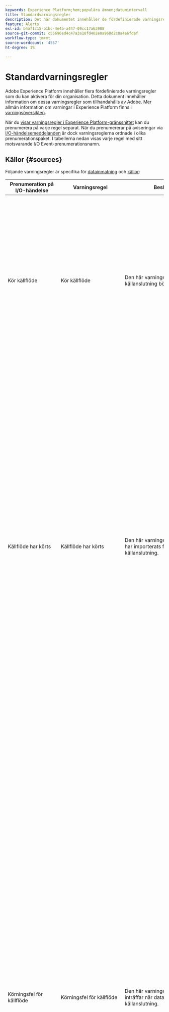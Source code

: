 ```yaml
---
keywords: Experience Platform;hem;populära ämnen;datumintervall
title: Standardvarningsregler
description: Det här dokumentet innehåller de fördefinierade varningsreglerna från Experience Platform.
feature: Alerts
exl-id: b4af1c15-b1bc-4e4b-a447-09cc17a63988
source-git-commit: c55696ed4c47a3a18fd402e0a960d2c0a4a6fdaf
workflow-type: tm+mt
source-wordcount: '4557'
ht-degree: 1%

---
```


# Standardvarningsregler

Adobe Experience Platform innehåller flera fördefinierade varningsregler som du kan aktivera för din organisation. Detta dokument innehåller information om dessa varningsregler som tillhandahålls av Adobe. Mer allmän information om varningar i Experience Platform finns i [varningsöversikten](./overview.md).

När du [visar varningsregler i Experience Platform-gränssnittet](./ui.md) kan du prenumerera på varje regel separat. När du prenumererar på aviseringar via [I/O-händelsemeddelanden](./subscribe.md) är dock varningsreglerna ordnade i olika prenumerationspaket. I tabellerna nedan visas varje regel med sitt motsvarande I/O Event-prenumerationsnamn.

## Källor {#sources}

Följande varningsregler är specifika för [datainmatning](../../ingestion/home.md) och [källor](../../sources/home.md):

| Prenumeration på I/O-händelse | Varningsregel | Beskrivning | Schemanyttolast |
| --- | --- | --- | --- |
| Kör källflöde | Kör källflöde | Den här varningen utlöses när en källanslutning börjar bearbeta data. | <pre>{<br>}   &quot;id&quot;: &quot;66643b20-dc76-4b04-bacf-93bee162683c&quot;,<br>   &quot;createdAt&quot;: 1693339079768,<br>   &quot;updatedAt&quot;: 1693339079768,<br>   &quot;createdBy&quot;: &quot;acme@AdobeID&quot;,<br>   &quot;updatedBy&quot;: &quot;acme@AdobeID&quot;,<br>   &quot;createdClient&quot;: &quot;acme_client&quot;,<br>   &quot;updatedClient&quot;: &quot;acme_client&quot;,<br>   &quot;sandboxId&quot;: &quot;1bd8660-c5da-11e9-93d4-6d5fc3a66a8e&quot;,<br>   &quot;sandboxName&quot;: &quot;dev&quot;,<br>   &quot;imsOrgId&quot;: &quot;5C1328435BF324E90A49402A@AdobeOrg&quot;,<br>   &quot;flowId&quot;: &quot;dbc5c132-bc2a-4625-85c1-32bc2a262558&quot;,<br>   &quot;providerRefId&quot;: &quot;M-0522685-e2b7-4367-a5a2-db4d7acda43d-incremental-0:2d304546-3817-42a6-b836-1a85fee51987&quot;,<br>   &quot;etag&quot;: &quot;\&quot;0e0158eb-0000-0d00-000-64ee4dc70000\&quot;&quot;,<br>   &quot;metrics&quot;: {<br>      &quot;statusSummary&quot;: {<br>         &quot;status&quot;: &quot;inProgress&quot;<br>      }<br>   },<br>   &quot;aktiviteter&quot;: [],<br>   &quot;flowName&quot;: &quot;Sales plan-week_plan.csv&quot; <br>   &quot;alertName&quot;: &quot;Startstart för källflöde&quot; <br>&rbrace;</pre> |
| Källflöde har körts | Källflöde har körts | Den här varningen utlöses när data har importerats från en källanslutning. | <pre>{<br>}   &quot;id&quot;: &quot;e3b63e78-b9fb-4e58-bac6-b7497e7bde04&quot;,<br>   &quot;createdAt&quot;: 1694474662038,<br>   &quot;updatedAt&quot;: 1694474985756,<br>   &quot;createdBy&quot;: &quot;acme@AdobeID&quot;,<br>   &quot;updatedBy&quot;: &quot;acme@AdobeID&quot;,<br>   &quot;createdClient&quot;: &quot;acme_client&quot;,<br>   &quot;updatedClient&quot;: &quot;acme_client&quot;,<br>   &quot;sandboxId&quot;: &quot;1bd8660-c5da-11e9-93d4-6d5fc3a66a8e&quot;,<br>   &quot;sandboxName&quot;: &quot;mlb-enablement&quot;,<br>   &quot;imsOrgId&quot;: &quot;5C1328435BF324E90A49402A@AdobeOrg&quot;,<br>   &quot;flowId&quot;: &quot;dbc5c132-bc2a-4625-85c1-32bc2a262558&quot;,<br>   &quot;providerRefId&quot;: &quot;M-cd9b4bbc-c1c6-4630-859e-49776afb483b-incremental-0:10f1f4bb-47cd-4093-a9af-95920cc11264&quot;,<br>   &quot;etag&quot;: &quot;\&quot;760000d9-0000-0200-0000-64ffa2e90000\&quot;&quot;,<br>   &quot;metrics&quot;: {<br>      &quot;durationSummary&quot;: {<br>         &quot;startedAtUTC&quot;: 1694474649498,<br>         &quot;completeAtUTC&quot;: 1694474676869 <br>      },<br>      &quot;sizeSummary&quot;: {<br>         &quot;inputBytes&quot;: 0<br>      }, <br>      &quot;recordSummary&quot;: {<br>         &quot;inputRecordCount&quot;: 0<br>      }, <br>      &quot;statusSummary&quot;: {<br>         &quot;status&quot;: &quot;success&quot; <br>      }<br>   }, <br>   &quot;aktiviteter&quot;: [{<br>      &quot;id&quot;: &quot;4f008a00-3a04-11eb-adc1-0242ac120002&quot;,<br>      &quot;name&quot;: &quot;Maria DB Copy Activity&quot;,<br>      &quot;updatedAtUTC&quot;: 0,<br>      &quot;durationSummary&quot;: {<br>         &quot;startedAtUTC&quot;: 1694474649498,<br>         &quot;completeAtUTC&quot;: 1694474676869 <br>      },<br>      &quot;latencySummary&quot;: {},<br>      &quot;sizeSummary&quot;: {<br>         &quot;inputBytes&quot;: 0<br>      }, <br>      &quot;recordSummary&quot;: <br>         &quot;inputRecordCount&quot;: 0<br>      }, <br>      &quot;fileSummary&quot;: {},<br>      &quot;statusSummary&quot;: {<br>}         &quot;status&quot;: &quot;success&quot;,<br>         &quot;extensions&quot;: {}<br>      &rbrace;<br>   &rbrace;],<br>   &quot;flowName&quot;: &quot;Employee - Stolz Maria DB&quot;<br>&rbrace;</pre> |
| Körningsfel för källflöde | Körningsfel för källflöde | Den här varningen utlöses när ett fel inträffar när data hämtas från en källanslutning. | <pre>{<br>}   &quot;id&quot;: &quot;f0b809c5-603d-4d6e-9600-977cb2e277b4&quot;,<br>   &quot;createdAt&quot;: 1693538438769,<br>   &quot;updatedAt&quot;: 1693539887893,<br>   &quot;createdBy&quot;: &quot;acme@AdobeID&quot;,<br>   &quot;updatedBy&quot;: &quot;acme@AdobeID&quot;,<br>   &quot;createdClient&quot;: &quot;acme_client&quot;,<br>   &quot;updatedClient&quot;: &quot;acme_client&quot;,<br>   &quot;sandboxId&quot;: &quot;1bd8660-c5da-11e9-93d4-6d5fc3a66a8e&quot;,<br>   &quot;sandboxName&quot;: &quot;dev&quot;,<br>   &quot;imsOrgId&quot;: &quot;5C1328435BF324E90A49402A@AdobeOrg&quot;,<br>   &quot;flowId&quot;: &quot;dbc5c132-bc2a-4625-85c1-32bc2a262558&quot;,<br>   &quot;providerRefId&quot;: &quot;M-c0cb4b5b-367f-4946-a6cc-f7ccfe005b89-incremental-0:911c77de-7d0c-4d10-a3cb-26020efd1171&quot;,<br>   &quot;etag&quot;: &quot;\&quot;56010101-0000-1b00-0000-64f15e2f000\&quot;&quot;,<br>   &quot;metrics&quot;: {<br>      &quot;durationSummary&quot;: {<br>         &quot;startedAtUTC&quot;: 1693538422921,<br>         &quot;completeAtUTC&quot;: 1693539869854 <br>      },<br>      &quot;recordSummary&quot;: {<br>         &quot;failedInfo&quot;: [<br>            &quot;code&quot;: &quot;2200&quot;,<br>            &quot;message&quot;:&quot;Ett anslutningsförsök misslyckades eftersom den anslutna parten inte svarade korrekt efter en viss tidsperiod, eller eftersom den upprättade anslutningen misslyckades eftersom den anslutna värden inte har svarat&quot; <br>            }]<br>      },<br>      &quot;statusSummary&quot;: {<br>         &quot;status&quot;: &quot;failed&quot;,<br>         &quot;fel&quot;: [{<br>            &quot;code&quot;: &quot;CONNECTOR-1001-500&quot;,<br>            &quot;message&quot;:&quot;Fel vid kopiering av data från Source.&quot;<br>         }],<br>         &quot;activityRefs&quot;: [&quot;4f008a00-3a04-11eb-adc1-0242ac120002&quot;]<br>      }<br>   &rbrace;,<br>   &quot;aktiviteter&quot;: [<br>      &quot;id&quot;: &quot;4f008a00-3a04-11eb-adc1-0242ac120002&quot;,<br>      &quot;name&quot;: &quot;SFTP Copy Activity&quot;,<br>      &quot;updatedAtUTC&quot;: 0,<br>      &quot;durationSummary&quot;: <br>         &quot;startedAtUTC&quot;: 1693538422921,<br>         &quot;completeAtUTC&quot;: 1693539869854 <br>      &rbrace;, <br>      &quot;latencySummary&quot;: {},<br>      &quot;sizeSummary&quot;: {},<br>      &quot;recordSummary&quot;: {<br>         &quot;failedInfo&quot;: [{<br>            &quot;code&quot;: &quot;2200&quot;,<br>            &quot;message&quot;:&quot;Ett anslutningsförsök misslyckades eftersom den anslutna parten inte svarade korrekt efter en viss tidsperiod, eller eftersom den upprättade anslutningen misslyckades eftersom den anslutna värden inte har svarat&quot; <br>         }]<br>      }, <br>      &quot;fileSummary&quot;: {},<br>      &quot;statusSummary&quot;: {<br>         &quot;status&quot;: &quot;failed&quot;,<br>         &quot;fel&quot;: [{<br>            &quot;code&quot;: &quot;CONNECTOR-1001-500&quot;,<br>            &quot;message&quot;: &quot;Error in copying the data from Source&quot; <br>         }],<br>         &quot;extensions&quot;: <br>            &quot;errorDetail&quot;: &quot;ErrorCode=SftpNetworkIssue,&quot;Type=Microsoft.DataTransfer.Common.Shared.HybridDeliveryException,Message=Meet network issue when connect to Sftp server &#39;13.55.109.14&#39;, SocketErrorCode: &#39;TimedOut&#39;.,Source=Microsoft.DataTransfer.ClientLibrary.SftpConnector, &#39;&#39;Type=System.Net.Sockets.SocketException,Message=A connection; failed because the connected party was not correctly after a time, or created connection failed because connected host has failed to response,Source=Renci.SshNet,&#39;&quot;,<br>            &quot;fel&quot;: [{<br>               &quot;code&quot;: &quot;2200&quot;,<br>               &quot;message&quot;:&quot;Ett anslutningsförsök misslyckades eftersom den anslutna parten inte svarade korrekt efter en viss tidsperiod, eller eftersom den upprättade anslutningen misslyckades eftersom den anslutna värden inte har svarat&quot; <br>            }]<br>         }<br>      &rbrace;<br>   &rbrace;],<br>   &quot;flowName&quot;: &quot;Dataflow - wx_media_export_combined.csv&quot; <br>&rbrace;</pre> |
| Körningsfördröjning för källflöde | Fördröjning av intag | Den här varningen utlöses när ett batchmatningsflöde tar längre tid än 150 minuter att bearbeta.<br><br>**Obs!** Fördröjningsaviseringsutvärderingen avbryts efter 10 timmar, även om problemet kvarstår. | <pre>{<br>}   &quot;id&quot;: &quot;c21ddbcc-cec2-4a63-9ddb-cccec2fa6360&quot;,<br>   &quot;status&quot;: &quot;FIRING&quot;,<br>   &quot;name&quot;: &quot;sources_flow_run_delay_e2e_va7_prod&quot;,<br>   &quot;message&quot;: &quot;Triggered : from imsOrg - Sources Flow Run Delay2 observability_e2e_test above 150 minutes. Det aktuella värdet är 1 minut.&quot;,<br>   &quot;createdAt&quot;: &quot;2023-09-01T04:27:44.922Z&quot;,<br>   &quot;allvarlighetsgrad&quot;: &quot;high&quot;, <br>   &quot;imsOrgId&quot;: &quot;5C1328435BF324E90A49402A@AdobeOrg&quot;,<br>   &quot;sandboxName&quot;: &quot;observerability-01&quot;,<br>   &quot;sandboxId&quot;: &quot;1bd8660-c5da-11e9-93d4-6d5fc3a66a8e&quot;,<br>   &quot;value&quot;: &quot;1&quot;,<br>   &quot;url&quot;: &quot;https://experience.adobe.com/#/@9C991D2E622D76190A495E39@AdobeOrg/sname:observability-01/platform/source/dataflows/de887077-5cf6-425f-9472-257168ad3c97/activity/test-f9d2a873-28c7-402a d-891a-3f19dd6b4ad7&quot;,<br>   &quot;flowId&quot;: &quot;dbc5c132-bc2a-4625-85c1-32bc2a262558&quot;,<br>   &quot;flowRunId&quot;: &quot;test-f9d2a873-28c7-402d-891a-3f19dd6b4ad7&quot;,<br>   header&quot;: {<br>      &quot;_adobeio&quot;: {<br>         &quot;imsOrgId&quot;: &quot;5C1328435BF324E90A49402A@AdobeOrg&quot;,<br>         &quot;providerMetadata&quot;: &quot;aep_observability_catalog_events&quot;,<br>         &quot;eventCode&quot;: &quot;source_flow_run_error&quot;<br>      }<br>   }<br>&rbrace;</pre> |
| Felfrekvens för källinmatning har överskridits | Inmatningsfel | Den här varningen utlöses när förhållandet mellan misslyckade poster och alla poster överstiger ett tröskelvärde på 0,5 %.<br><br>**OBS!** Den här varningen stöder både källinmatning för batchuppspelning och direktuppspelning. | <pre>{<br>}   &quot;id&quot;: &quot;b391018e-eccc-4906-9101-8eecccb906a9&quot;,<br>   &quot;status&quot;: &quot;INACTIVE&quot;,<br>   &quot;name&quot;: &quot;sources_ingestion_error_rate_exposure&quot;,<br>   &quot;message&quot;: &quot;Matchad: Felfrekvensen för källinmatning har överskridits är över 1 %. Det aktuella värdet är 2 %.&quot;,<br>   &quot;createdAt&quot;: &quot;2023-09-01T00:46:54.661Z&quot;,<br>   &quot;resolvedAt&quot;: &quot;2023-09-01T04:31:54.661Z&quot;,<br>   &quot;allvarlighetsgrad&quot;: &quot;high&quot;, <br>   &quot;imsOrgId&quot;: &quot;5C1328435BF324E90A49402A@AdobeOrg&quot;,<br>   &quot;sandboxName&quot;: &quot;prod&quot;,<br>   &quot;sandboxId&quot;: &quot;1bd8660-c5da-11e9-93d4-6d5fc3a66a8e&quot;,<br>   &quot;value&quot;: &quot;2&quot;,<br>   &quot;url&quot;: &quot;https://experience.adobe.com/#/@777B575E55828EBB7F000101@AdobeOrg/sname:prod/platform/source/dataflows/4045eb32-95e2-4c54-a6b2-07209c43fff7/activity&quot;,<br>   &quot;flowId&quot;: &quot;dbc5c132-bc2a-4625-85c1-32bc2a262558&quot;<br>&rbrace;</pre> |
| Körningsinformation för källflöde | Direktuppspelningskällor har slutförts | Den här varningen utlöses när data har bearbetats från ett dataflöde för direktuppspelningskälla. | <pre>{<br>}   &quot;id&quot;: &quot;FA5b-51c8-4bce-92ae-d7b92fddad21&quot;,<br>   &quot;createdAt&quot;: 1697579102733,<br>   &quot;updatedAt&quot;: 1697582278978,<br>   &quot;createdBy&quot;: &quot;acme@AdobeID&quot;,<br>   &quot;updatedBy&quot;: &quot;acme@AdobeID&quot;,<br>   &quot;createdClient&quot;: &quot;acme_foundation_connectors&quot;,<br>   &quot;updatedClient&quot;: &quot;acme_foundation_connectors&quot;,<br>   &quot;sandboxId&quot;: &quot;1bd8660-c5da-11e9-93d4-6d5fc3a66a8e&quot;,<br>   &quot;sandboxName&quot;: &quot;prod&quot;,<br>   &quot;imsOrgId&quot;: &quot;5C1328435BF324E90A49402A@AdobeOrg&quot;,<br>   &quot;flowId&quot;: &quot;dbc5c132-bc2a-4625-85c1-32bc2a262558&quot;,<br>   &quot;providerRefId&quot;: &quot;1697576400000-1697580000000&quot;,<br>   &quot;providerRefId&quot;: &quot;1697576400000-1697580000000&quot;,<br>   &quot;etag&quot;: &quot;\&quot;0e0158eb-0000-0d00-000-64ee4dc70000\&quot;&quot;,<br>   &quot;metrics&quot;: {<br>      &quot;durationSummary&quot;: {<br>         &quot;startedAtUTC&quot;: 1697576400000,<br>         &quot;completeAtUTC&quot;: 1697582277000<br>      },<br>      &quot;latencySummary&quot;: {<br>         &quot;minms&quot;: 1417,<br>         &quot;maxms&quot;: 591304 <br>      }, <br>      &quot;recordSummary&quot;: {<br>         &quot;inputRecordCount&quot;: 10,<br>         &quot;createdRecordCount&quot;: 5,<br>         &quot;failedRecordCount&quot;: 0,<br>         &quot;warningRecordCount&quot;: 0,<br>         &quot;ingestedRecordPercentage&quot;: 50<br>      },<br>      &quot;statusSummary&quot;: {<br>         &quot;status&quot;: &quot;partSuccess&quot; <br>      }<br>   },<br>   &quot;flowName&quot;: &quot;Streaming Connection for dataset Id 5dcb24b84d955318add54eb1&quot;,<br>   &quot;flowType&quot;: &quot;streaming&quot;,<br>   &quot;message&quot;: &quot;Flödeskörning för strömning av källor kör Anslutning för strömning av datauppsättning med ID 5dcb24b84d955318add54eb1 som startades 2023-10-17 21:45:02 slutförd, med 5 poster inmatade och matningsfrekvensen är 50.&quot; <br>   &quot;url&quot;: &quot;https://experience-stage.adobe.com/@4E5F3EB95C746F890A49400A@AdobeOrg/sname:prod/platform/source/dataflows/10bebc5d-66c4-4382-bebc-5d66c4d38295/activity/bi5b-51c8-4bce-92ae-d7b92fddad21&quot;<br>&rbrace;</pre> |

{style="table-layout:auto"}

Om du tidigare har prenumererat på följande larmtyp får du inte längre några varningar eftersom den här varningen har tagits bort:

| Prenumeration på I/O-händelse | Varningsregel | Beskrivning |
| --- | --- | --- |
| Körningsfördröjningar, fel och fel för Source Flow | Brist på intag | Den här varningen skickar ett meddelande om importen fördröjs med mer än sju timmar och inga data hämtas till Experience Platform. |

{style="table-layout:auto"}

## Identitet {#identity}

Följande varningsregler är specifika för [identitetstjänsten](../../identity-service/home.md):

| Prenumeration på I/O-händelse | Varningsregel | Beskrivning | Schemanyttolast |
| --- | --- | --- | --- |
| Start för Identity Service Flow Run | Start för Identity Service Flow Run | Den här varningen utlöses när en körning av en identitetstjänst börjar bearbeta data. Med andra ord läses importerade data in från datasjön till identitetstjänsten. | <pre>{<br>}   &quot;id&quot;: &quot;3c41c35b-d11e-40f1-9566-a5e762c28b59&quot;,<br>   &quot;createdAt&quot;: 1693592240366,<br>   &quot;updatedAt&quot;: 1693592240366,<br>   &quot;createdBy&quot;: &quot;acme@AdobeID&quot;,<br>   &quot;updatedBy&quot;: &quot;acme@AdobeID&quot;,<br>   &quot;createdClient&quot;: &quot;acme_client&quot;,<br>   &quot;updatedClient&quot;: &quot;acme_client&quot;,<br>   &quot;sandboxId&quot;: &quot;1bd8660-c5da-11e9-93d4-6d5fc3a66a8e&quot;,<br>   &quot;sandboxName&quot;: &quot;prod&quot;,<br>   &quot;imsOrgId&quot;: &quot;5C1328435BF324E90A49402A@AdobeOrg&quot;,<br>   &quot;flowId&quot;: &quot;dbc5c132-bc2a-4625-85c1-32bc2a262558&quot;,<br>   &quot;providerRefId&quot;: &quot;64f22aaf0b0eba2866deff2a&quot;,<br>   &quot;etag&quot;: &quot;\&quot;1a0059ab-0000-0a00-0000-64f22ab0000\&quot;,<br>   &quot;metrics&quot;: {<br>      &quot;statusSummary&quot;: {<br>         &quot;status&quot;: &quot;inProgress&quot; <br>      }<br>   }, <br>   &quot;aktiviteter&quot;: [],<br>   &quot;flowName&quot;: &quot;Datalake to Identity Service Flow&quot; <br></pre> |
| Identitetstjänstens flöde har körts | Identitetstjänstens flöde har körts | Den här varningen utlöses när data har lästs in från datasjön till identitetstjänsten. | <pre>{<br>}   &quot;id&quot;: &quot;1a1dd6ad-a033-4e1f-a5be-1fa2c2698ca4&quot;,<br>   &quot;createdAt&quot;: 1694466196663,<br>   &quot;updatedAt&quot;: 1694467528023,<br>   &quot;createdBy&quot;: &quot;acme@AdobeID&quot;,<br>   &quot;updatedBy&quot;: &quot;acme@AdobeID&quot;,<br>   &quot;createdClient&quot;: &quot;acme_client&quot;,<br>   &quot;updatedClient&quot;: &quot;acme_client&quot;,<br>   &quot;sandboxId&quot;: &quot;1bd8660-c5da-11e9-93d4-6d5fc3a66a8e&quot;,<br>   &quot;sandboxName&quot;: &quot;prod&quot;,<br>   &quot;imsOrgId&quot;: &quot;5C1328435BF324E90A49402A@AdobeOrg&quot;,<br>   &quot;flowId&quot;: &quot;dbc5c132-bc2a-4625-85c1-32bc2a262558&quot;,<br>   &quot;providerRefId&quot;: &quot;64ff8094a3c348289dc9a7a9&quot;,<br>   &quot;etag&quot;: &quot;\&quot;110013a7-0000-1b00-0000-64ff85c80000\&quot;&quot;,<br>   &quot;predecessors&quot;: [{<br>      &quot;flowId&quot;: &quot;dbc5c132-bc2a-4625-85c1-32bc2a262558&quot;,<br>      &quot;flowRunId&quot;: &quot;e2af312c-6465-47d1-92bc-e21f26c4a8df&quot;,<br>      &quot;flowSpec&quot;: {<br>         &quot;id&quot;: &quot;9753525b-82c7-4dce-8a9b-5ccfce2b9876&quot;,<br>         &quot;version&quot;: &quot;1.0&quot;<br>      }<br>   }],<br>   &quot;metrics&quot;: {<br>      &quot;durationSummary&quot;: {<br>         &quot;startedAtUTC&quot;: 1694466196065,<br>         &quot;completeAtUTC&quot;: 1694467520000<br>      }, <br>      &quot;recordSummary&quot;: {<br>         &quot;inputRecordCount&quot;: 1,<br>         &quot;createdRecordCount&quot;: 0,<br>         &quot;updatedRecordCount&quot;: 1,<br>         &quot;outputRecordCount&quot;: 0,<br>         &quot;SkippedRecordCount&quot;: 0,<br>         &quot;failedRecordCount&quot;: 0,<br>         &quot;deletedRecordCount&quot;: 0,<br>         &quot;targetSummary&quot;: [{<br>            &quot;id&quot;: &quot;4c4810e6-a595-4667-852a-bf75e1b02e8a&quot;,<br>            &quot;createdRecordCount&quot;: 0,<br>            &quot;outputRecordCount&quot;: 0,<br>            &quot;updatedRecordCount&quot;: 1,<br>            &quot;deletedRecordCount&quot;: 0<br>         }, <br>            &quot;id&quot;: &quot;4d5afd86-cb3a-459d-9c0b-81a0599d5a7d&quot;,<br>            &quot;createdRecordCount&quot;: 0,<br>            &quot;outputRecordCount&quot;: 0,<br>            &quot;updatedRecordCount&quot;: 0<br>         }]<br>      },<br>      &quot;statusSummary&quot;: {<br>         &quot;status&quot;: &quot;success&quot; <br>      }<br>   &rbrace;,<br>   &quot;aktiviteter&quot;: [{<br>      &quot;id&quot;: &quot;46382888-2f46-11eb-adc1-0242ac120002&quot;,<br>      &quot;name&quot;: &quot;Identity Service Batch Activity&quot;,<br>      &quot;updatedAtUTC&quot;: 0,<br>      &quot;durationSummary&quot;: {<br>         &quot;startedAtUTC&quot;: 1694466196065,<br>         &quot;completeAtUTC&quot;: 1694467520000<br>      },<br>      &quot;latencySummary&quot;: {},<br>      &quot;sizeSummary&quot;: {},<br>      &quot;recordSummary&quot;: {<br>}         &quot;inputRecordCount&quot;: 1,<br>         &quot;createdRecordCount&quot;: 0,<br>         &quot;updatedRecordCount&quot;: 1,<br>         &quot;outputRecordCount&quot;: 0,<br>         &quot;SkippedRecordCount&quot;: 0,<br>         &quot;failedRecordCount&quot;: 0,<br>         &quot;deletedRecordCount&quot;: 0<br>      },<br>      &quot;fileSummary&quot;: {},<br>      &quot;statusSummary&quot;: {<br>         &quot;status&quot;: &quot;success&quot;,<br>         &quot;extensions&quot;: {}<br>      }<br>   &rbrace;],<br>   &quot;flowName&quot;: &quot;Datalake to Identity Service Flow&quot; <br></pre> |
| Fördröjningar för identitetsmatning, fel och fel | Körningsfördröjning för identitetstjänstens flöde | Den här varningen utlöses när en körning av en identitetstjänst tar längre tid än 150 minuter att bearbeta.<br><br>**Obs!** Fördröjningsaviseringsutvärderingen avbryts efter 10 timmar, även om problemet kvarstår. | <pre>{<br>}   &quot;id&quot;: &quot;cf60faf1-eae7-4d79-a0fa-f1eae72d7974&quot;,<br>   &quot;status&quot;: &quot;INACTIVE&quot;,<br>   &quot;name&quot;: &quot;identity_service_batch_flow_run_delay&quot;, <br>   &quot;message&quot;: &quot;Löst: Identity Service Flow Run Delay Datalake_to_Identity Service_Flow har bearbetats i mer än 150 minuter. Det aktuella värdet är 514 minuter.&quot;,<br>   &quot;createdAt&quot;: &quot;2023-09-01T17:21:08.867Z&quot;,<br>   &quot;resolvedAt&quot;: &quot;2023-09-01T18:48:08.867Z&quot;,<br>   &quot;allvarlighetsgrad&quot;: &quot;high&quot;, <br>   &quot;imsOrgId&quot;: &quot;5C1328435BF324E90A49402A@AdobeOrg&quot;,<br>   &quot;sandboxName&quot;: &quot;telmore-prod&quot;,<br>   &quot;sandboxId&quot;: &quot;1bd8660-c5da-11e9-93d4-6d5fc3a66a8e&quot;,<br>   &quot;value&quot;: &quot;514&quot;,<br>   &quot;url&quot;: &quot;https://experience.adobe.com/#/@0BD6E1CE5440F9CA0A4C98A5@AdobeOrg/sname:telmore-prod/platform/monitoring/dashboard?pageType=identity&flowId=dbc5c132-bc2a-4625-85c1-32bc2a262558&runId=389e37c6-e 225-4a20-8049-674d201c28b9&amp;us_redirect=true&quot;,<br>   &quot;flowId&quot;: &quot;dbc5c132-bc2a-4625-85c1-32bc2a262558&quot;,<br>   &quot;flowRunId&quot;: &quot;389e37c6-e225-4a20-8049-674d201c28b9&quot;<br>&rbrace;</pre> |
| Fördröjningar för identitetsmatning, fel och fel | Körningsfel för identitetstjänstens flöde | Den här varningen utlöses när ett fel inträffar när data hämtas till identitetstjänsten.<br><br>**Obs!** Fördröjningsaviseringsutvärderingen avbryts efter 10 timmar, även om problemet kvarstår. |  |

{style="table-layout:auto"}

## Profil {#profile}

Följande varningsregler är specifika för [kundprofilen i realtid](../../profile/home.md):

| Prenumeration på I/O-händelse | Varningsregel | Beskrivning | Betalningsschema |
| --- | --- | --- | --- |
| Körning av profilflöde | Körning av profilflöde | Den här varningen utlöses när en profilflödeskörning börjar bearbeta data. | <pre>{<br>}   &quot;id&quot;: &quot;a2f085ec-61f9-4f2e-8814-60a8f64332bb&quot;,<br>   &quot;createdAt&quot;: 1693950380140,<br>   &quot;updatedAt&quot;: 1693950380140,<br>   &quot;createdBy&quot;: &quot;acme@AdobeID&quot;,<br>   &quot;updatedBy&quot;: &quot;acme@AdobeID&quot;,<br>   &quot;createdClient&quot;: &quot;acme_client&quot;,<br>   &quot;updatedClient&quot;: &quot;acme_client&quot;,<br>   &quot;sandboxId&quot;: &quot;1bd8660-c5da-11e9-93d4-6d5fc3a66a8e&quot;,<br>   &quot;sandboxName&quot;: &quot;acme sandbox&quot;,<br>   &quot;imsOrgId&quot;: &quot;5C1328435BF324E90A49402A@AdobeOrg&quot;,<br>   &quot;flowId&quot;: &quot;dbc5c132-bc2a-4625-85c1-32bc2a262558&quot;,<br>   &quot;providerRefId&quot;: &quot;64f7a1ab344c1728672d58a1&quot;,<br>   &quot;etag&quot;: &quot;\&quot;000045a2-0000-0a00-0000-64f7a1ac0000\&quot;,<br>   &quot;metrics&quot;: {<br>      &quot;statusSummary&quot;: {<br>         &quot;status&quot;: &quot;inProgress&quot; <br>      }<br>   }, <br>   &quot;aktiviteter&quot;: [],<br>   &quot;flowName&quot;: &quot;Datalake to Profile Flow&quot; <br></pre> |
| Körning av profilflöde lyckades | Körning av profilflöde lyckades | Den här varningen utlöses när data har lästs in till profilen från Data Lake. | <pre>{<br>}   &quot;id&quot;: &quot;8336a037-1d7c-42c9-959d-5efc892a3c6d&quot;,<br>   &quot;createdAt&quot;: 1693949680760,<br>   &quot;updatedAt&quot;: 1693951257493,<br>   &quot;createdBy&quot;: &quot;acme@AdobeID&quot;,<br>   &quot;updatedBy&quot;: &quot;acme@AdobeID&quot;,<br>   &quot;createdClient&quot;: &quot;acme_client&quot;,<br>   &quot;updatedClient&quot;: &quot;acme_client&quot;,<br>   &quot;sandboxId&quot;: &quot;1bd8660-c5da-11e9-93d4-6d5fc3a66a8e&quot;,<br>   &quot;sandboxName&quot;: &quot;prod&quot;,<br>   &quot;imsOrgId&quot;: &quot;5C1328435BF324E90A49402A@AdobeOrg&quot;,<br>   &quot;flowId&quot;: &quot;dbc5c132-bc2a-4625-85c1-32bc2a262558&quot;,<br>   &quot;providerRefId&quot;: &quot;64f79ef0badb1428d3508035&quot;,<br>   &quot;etag&quot;: &quot;\&quot;bc00da87-000-0200-0000-64f7a5190000\&quot;&quot;,<br>   &quot;predecessors&quot;: [{<br>      &quot;flowId&quot;: &quot;dbc5c132-bc2a-4625-85c1-32bc2a262558&quot;,<br>      &quot;flowRunId&quot;: &quot;94b2828e-17b6-416b-a645-0025c08d45c5&quot;,<br>      &quot;flowSpec&quot;: {<br>         &quot;id&quot;: &quot;9753525b-82c7-4dce-8a9b-5ccfce2b9876&quot;,<br>         &quot;version&quot;: &quot;1.0&quot;<br>      }<br>   }],<br>   &quot;metrics&quot;: {<br>      &quot;durationSummary&quot;: {<br>         &quot;startedAtUTC&quot;: 1693949680540,<br>         &quot;completeAtUTC&quot;: 1693951233209 <br>      }, <br>      &quot;recordSummary&quot;: {<br>         &quot;inputRecordCount&quot;: 130,<br>         &quot;createdRecordCount&quot;: 130,<br>         &quot;updatedRecordCount&quot;: 0,<br>         &quot;outputRecordCount&quot;: 130<br>      },<br>      &quot;statusSummary&quot;: {<br>         &quot;status&quot;: &quot;success&quot; <br>      }<br>   },<br>   &quot;aktiviteter&quot;: [{<br>      &quot;id&quot;: &quot;08e3217c-2f46-11eb-adc1-0242ac120002&quot;,<br>      &quot;name&quot;: &quot;Profile Batch Activity&quot;, <br>      &quot;updatedAtUTC&quot;: 0,<br>      &quot;durationSummary&quot;: <br>         &quot;startedAtUTC&quot;: 1693949680540,<br>         &quot;completeAtUTC&quot;: 1693951233209 <br>      }, <br>      &quot;latencySummary&quot;: {},<br>      &quot;sizeSummary&quot;: {},<br>      &quot;recordSummary&quot;: {<br>         &quot;inputRecordCount&quot;: 130,<br>         &quot;createdRecordCount&quot;: 130,<br>         &quot;updatedRecordCount&quot;: 0,<br>         &quot;outputRecordCount&quot;: 130<br>      },<br>      &quot;fileSummary&quot;: {},<br>      &quot;statusSummary&quot;: {<br>         &quot;status&quot;: &quot;success&quot;,<br>         &quot;extensions&quot;: {}<br>      }<br>   &rbrace;],<br>   &quot;flowName&quot;: &quot;Datalake to Profile Flow&quot; <br>&rbrace;</pre> |
| Körningsfördröjning för profilflöde | Körningsfördröjning för profilflöde | Den här varningen utlöses när det tar längre tid än 150 minuter att läsa in data från datasjön till profilen.<br><br>**Obs!** Fördröjningsaviseringsutvärderingen avbryts efter 10 timmar, även om problemet kvarstår. | <pre>{<br>}   &quot;id&quot;: &quot;00cf4244-bef0-4e36-8f42-44bef02e3659&quot;,<br>   &quot;status&quot;: &quot;FIRING&quot;,<br>   &quot;name&quot;: &quot;profile_batch_flow_run_delay&quot;, <br>   &quot;message&quot;: &quot;Triggered: Profile Flow Run Delay Datalake_to_Profile_Flow har bearbetats i mer än 150 minuter. Det aktuella värdet är 152 minuter.&quot;,<br>   &quot;createdAt&quot;: &quot;2023-09-05T23:59:38.867Z&quot;,<br>   &quot;allvarlighetsgrad&quot;: &quot;high&quot;, <br>   &quot;imsOrgId&quot;: &quot;5C1328435BF324E90A49402A@AdobeOrg&quot;,<br>   &quot;sandboxName&quot;: &quot;acme sandbox&quot;,<br>   &quot;sandboxId&quot;: &quot;1bd8660-c5da-11e9-93d4-6d5fc3a66a8e&quot;,<br>   &quot;value&quot;: &quot;152&quot;,<br>   &quot;url&quot;: &quot;https://experience.adobe.com/#/@02251C795D6036FF0A495EF7@AdobeOrg/sname:acme sandbox/platform/monitoring/dashboard?pageType=profile&amp;flowId=dbc5c132-bc2a-4625-85c1-32bc2a262558&amp;runId=ed32fbbe-a73c-4a0b-8685-01369c8dedf5&amp;us_redirect=true&quot;,<br>   &quot;flowId&quot;: &quot;dbc5c132-bc2a-4625-85c1-32bc2a262558&quot;,<br>   &quot;flowRunId&quot;: &quot;ed32fbbe-a73c-4a0b-8685-01369c8dedf5&quot;<br>&rbrace;</pre> |
| Körningsfel för profilflöde | Körningsfel för profilflöde | Den här varningen utlöses när ett fel inträffar när data hämtas till profilen. | <pre>{<br>}   <br>   &quot;id&quot;: &quot;36a796e5-4e8e-4354-a356-0e43d1e7b2e9&quot;,<br>   &quot;createdAt&quot;: 1694521355684,<br>   &quot;updatedAt&quot;: 1694529448617,<br>   &quot;createdBy&quot;: &quot;acme@AdobeID&quot;,<br>   &quot;updatedBy&quot;: &quot;acme@AdobeID&quot;,<br>   &quot;createdClient&quot;: &quot;acme_client&quot;,<br>   &quot;updatedClient&quot;: &quot;acme_client&quot;,<br>   &quot;sandboxId&quot;: &quot;1bd8660-c5da-11e9-93d4-6d5fc3a66a8e&quot;,<br>   &quot;sandboxName&quot;: &quot;prod&quot;,<br>   &quot;imsOrgId&quot;: &quot;5C1328435BF324E90A49402A@AdobeOrg&quot;,<br>   &quot;flowId&quot;: &quot;dbc5c132-bc2a-4625-85c1-32bc2a262558&quot;,<br>   &quot;providerRefId&quot;: &quot;6500580b971bf828d4f8d078&quot;,<br>   &quot;etag&quot;: &quot;\&quot;01001034-0000-0d00-0000-650077a80000\&quot;&quot;,<br>   &quot;predecessors&quot;: [{<br>      &quot;flowId&quot;: &quot;dbc5c132-bc2a-4625-85c1-32bc2a262558&quot;,<br>      &quot;flowRunId&quot;: &quot;93c6e812-434d-4f62-97c8-b45a77fe1f02&quot;,<br>      &quot;flowSpec&quot;: {<br>         &quot;id&quot;: &quot;9753525b-82c7-4dce-8a9b-5ccfce2b9876&quot;,<br>         &quot;version&quot;: &quot;1.0&quot;<br>      }<br>   }],<br>   &quot;metrics&quot;: {<br>      &quot;durationSummary&quot;: {<br>         &quot;startedAtUTC&quot;: 1694521355504,<br>         &quot;completeAtUTC&quot;: 1694529442409 <br>      }, <br>      &quot;statusSummary&quot;: {<br>         &quot;status&quot;: &quot;failed&quot;,<br>         &quot;errors&quot;: [{<br>            &quot;code&quot;: &quot;UPINGT-007002-500&quot;,<br>            &quot;message&quot;: &quot;Det uppstod ett fel, jobbet för batchimport av profiler misslyckades. Kontakta profilsupporten.&quot;<br>         }],<br>         &quot;activityRefs&quot;: [&quot;08e3217c-2f46-11eb-adc1-0242ac120002&quot;]<br>      }<br>   },<br>   &quot;aktiviteter&quot;: [<br>      &quot;id&quot;: &quot;08e3217c-2f46-11eb-adc1-0242ac120002&quot;,<br>      &quot;name&quot;: &quot;Profile Batch Activity&quot;,<br>      &quot;updatedAtUTC&quot;: 0,<br>      &quot;durationSummary&quot;: <br>         &quot;startedAtUTC&quot;: 1694521355504,<br>         &quot;completeAtUTC&quot;: 1694529442409 <br>      &rbrace;, <br>      &quot;latencySummary&quot;: {},<br>      &quot;sizeSummary&quot;: {},<br>      &quot;recordSummary&quot;: {},<br>      &quot;fileSummary&quot;: {},<br>      &quot;statusSummary&quot;: {<br>         &quot;status&quot;: &quot;failed&quot;, <br>         &quot;errors&quot;: [{<br>            &quot;code&quot;: &quot;UPINGT-007002-500&quot;,<br>            &quot;message&quot;: &quot;Det uppstod ett fel, jobbet för batchimport av profiler misslyckades. Kontakta profilsupporten.&quot;<br>         }],<br>         &quot;extensions&quot;: {<br>            &quot;errors&quot;: [{<br>               &quot;code&quot;: &quot;UPINGT-007012-400&quot;,<br>               &quot;message&quot;: &quot;Invalid ECID&quot;<br>            }]<br>         }<br>      }<br>   &rbrace;],<br>   &quot;flowName&quot;: &quot;Datalake to Profile Flow&quot; <br></pre> |

{style="table-layout:auto"}

## Segmentering {#segmentation}

Följande varningsregler är specifika för [segmenteringstjänsten](../../segmentation/home.md):

| Prenumeration på I/O-händelse | Varningsregel | Beskrivning | Nyttolastschema |
| --- | --- | --- | --- |
| Start för segmentjobb | Start för segmentjobb | Den här varningen utlöses när ett segmentutvärderingsjobb börjar bearbeta data. | <pre>{<br>}   &quot;id&quot;: &quot;c29a3ef9-88fb-4b4d-aac4-70a9cc145daa&quot;,<br>   &quot;createdAt&quot;: 1693961877584,<br>   &quot;updatedAt&quot;: 1693961877584,<br>   &quot;createdBy&quot;: &quot;acme@AdobeID&quot;,<br>   &quot;updatedBy&quot;: &quot;acme@AdobeID&quot;,<br>   &quot;createdClient&quot;: &quot;acme-adapter&quot;,<br>   &quot;updatedClient&quot;: &quot;acme-adapter&quot;,<br>   &quot;sandboxId&quot;: &quot;1bd8660-c5da-11e9-93d4-6d5fc3a66a8e&quot;,<br>   &quot;sandboxName&quot;: &quot;prod&quot;,<br>   &quot;imsOrgId&quot;: &quot;5C1328435BF324E90A49402A@AdobeOrg&quot;,<br>   &quot;flowId&quot;: &quot;dbc5c132-bc2a-4625-85c1-32bc2a262558&quot;,<br>   &quot;providerRefId&quot;: &quot;bf65315e-01e9-47c0-822e-06ad1acebf66&quot;,<br>   &quot;etag&quot;: &quot;\&quot;90016d41-0000-0200-0000-64f7ce950000\&quot;&quot;,<br>   &quot;metrics&quot;: {<br>      &quot;statusSummary&quot;: {<br>         &quot;status&quot;: &quot;inProgress&quot; <br>      }<br>   }, <br>   &quot;aktiviteter&quot;: [],<br>   &quot;flowName&quot;: &quot;Profile Segmentation flow&quot; <br>&rbrace;</pre> |
| Segmentjobb lyckades | Segmentjobb lyckades | Den här varningen utlöses när ett segmentutvärderingsjobb har slutförts. | <pre>{<br>}   &quot;id&quot;: &quot;62180eb7-11ce-4b47-81d8-47db31e362c2&quot;,<br>   &quot;createdAt&quot;: 1694470184129,<br>   &quot;updatedAt&quot;: 1694470545011,<br>   &quot;createdBy&quot;: &quot;acme@AdobeID&quot;,<br>   &quot;updatedBy&quot;: &quot;acme@AdobeID&quot;,<br>   &quot;createdClient&quot;: &quot;acme-adapter&quot;,<br>   &quot;updatedClient&quot;: &quot;acme_client&quot;,<br>   &quot;sandboxId&quot;: &quot;1bd8660-c5da-11e9-93d4-6d5fc3a66a8e&quot;,<br>   &quot;sandboxName&quot;: &quot;prod&quot;,<br>   &quot;imsOrgId&quot;: &quot;5C1328435BF324E90A49402A@AdobeOrg&quot;,<br>   &quot;flowId&quot;: &quot;dbc5c132-bc2a-4625-85c1-32bc2a262558&quot;,<br>   &quot;providerRefId&quot;: &quot;636fbb89-4b51-463c-a6e0-5e9fd6c52acd&quot;,<br>   &quot;etag&quot;: &quot;\&quot;36008246-000-0200-0000-64ff91910000\&quot;&quot;,<br>   &quot;metrics&quot;: {<br>      &quot;durationSummary&quot;: {<br>         &quot;startedAtUTC&quot;: 1694470145137,<br>         &quot;completeAtUTC&quot;: 1694470524000<br>      }, <br>      &quot;recordSummary&quot;: {<br>         &quot;inputRecordCount&quot;: 22828,<br>         &quot;createdRecordCount&quot;: 2,<br>         &quot;outputRecordCount&quot;: 2,<br>         &quot;targetSummaries&quot;: [{<br>}            &quot;id&quot;: &quot;9d3e1be0-fb83-4b6b-ad90-545b2b5768df&quot;,<br>            &quot;createdRecordCount&quot;: 2,<br>            &quot;outputRecordCount&quot;: 2,<br>            &quot;entitySummaries&quot;: [{<br>               &quot;id&quot;: &quot;segment:89d301a8-bba4-44b5-beda-747cea891160&quot;,<br>               &quot;createdRecordCount&quot;: 2,<br>               &quot;outputRecordCount&quot;: 2<br>            }]<br>         }]<br>      },<br>      &quot;statusSummary&quot;: {<br>         &quot;status&quot;: &quot;success&quot; <br>      }<br>   &rbrace;,<br>   &quot;aktiviteter&quot;: [{<br>}      &quot;id&quot;: &quot;3c8e49bc-27a6-11ec-9621-0242ac130002&quot;,<br>      &quot;name&quot;: &quot;Profile Batch Segmentation Activity&quot;, <br>      &quot;updatedAtUTC&quot;: 0,<br>      &quot;durationSummary&quot;: {<br>         &quot;startedAtUTC&quot;: 1694470145137,<br>         &quot;completeAtUTC&quot;: 1694470524000<br>      }, <br>      &quot;latencySummary&quot;: {},<br>      &quot;sizeSummary&quot;: {},<br>      &quot;recordSummary&quot;: {<br>         &quot;inputRecordCount&quot;: 22828,<br>         &quot;createdRecordCount&quot;: 2,<br>         &quot;outputRecordCount&quot;: 2<br>      },<br>      &quot;fileSummary&quot;: {},<br>      &quot;statusSummary&quot;: {<br>         &quot;status&quot;: &quot;success&quot;,<br>         &quot;extensions&quot;: {}<br>      }<br>   &rbrace;],<br>   &quot;flowName&quot;: &quot;Profile Segmentation flow&quot; <br>&rbrace;</pre> |
| Fördröjning av segmentjobb | Fördröjning av segmentjobb | Den här varningen utlöses när det tar längre tid än 150 minuter att slutföra ett segmentutvärderingsjobb. <br> En av följande statusar visas: <br>- FIRING - Villkoret för fel eller fördröjning har uppfyllts (Tänk på det i ett ACTIVE-läge). <br>- INAKTIVT - Villkoret har inte uppfyllts eller inte lösts (Överväg det i ett RESLVED-tillstånd).<br><br>**Obs!** Fördröjningsaviseringsutvärderingen avbryts efter 10 timmar, även om problemet kvarstår. | <pre>{<br>}   &quot;id&quot;: &quot;3b71eea7-75cb-4b33-b1ee-a775cb4b33d6&quot;,<br>   &quot;status&quot;: &quot;FIRING&quot;,<br>   &quot;name&quot;: &quot;profile_export_flow_run_delay&quot;, <br>   &quot;message&quot;: &quot;Triggered: Segment Export Delay Profile_Export_flow har bearbetats i mer än 150 minuter. Det aktuella värdet är 152 minuter.&quot;,<br>   &quot;createdAt&quot;: &quot;2023-09-11T21:57:24.661Z&quot;,<br>   &quot;allvarlighetsgrad&quot;: &quot;high&quot;, <br>   &quot;imsOrgId&quot;: &quot;5C1328435BF324E90A49402A@AdobeOrg&quot;,<br>   &quot;sandboxName&quot;: &quot;prod&quot;,<br>   &quot;sandboxId&quot;: &quot;1bd8660-c5da-11e9-93d4-6d5fc3a66a8e&quot;,<br>   &quot;value&quot;: &quot;152&quot;,<br>   &quot;url&quot;: &quot;https://experience.adobe.com/#/@F6421253512D2C100A490D45@AdobeOrg/sname:prod/platform/segment/overview&quot;,<br>   &quot;flowId&quot;: &quot;dbc5c132-bc2a-4625-85c1-32bc2a262558&quot;,<br>   &quot;flowRunId&quot;: &quot;1d69e4ba-3940-44b8-b72b-9a85448a0086&quot;<br>&rbrace;</pre> |
| Fel i segmentjobb | Fel i segmentjobb | Den här varningen utlöses när ett segmentutvärderingsjobb resulterar i ett fel. | <pre>{<br>}   &quot;id&quot;: &quot;9236cc45-5bcc-4f5b-99d7-455bdaaf27b3&quot;,<br>   &quot;createdAt&quot;: 1694524506427,<br>   &quot;updatedAt&quot;: 1694525578672,<br>   &quot;createdBy&quot;: &quot;acme@AdobeID&quot;,<br>   &quot;updatedBy&quot;: &quot;acme@AdobeID&quot;,<br>   &quot;createdClient&quot;: &quot;acme-adapter&quot;,<br>   &quot;updatedClient&quot;: &quot;acme_client&quot;,<br>   &quot;sandboxId&quot;: &quot;1bd8660-c5da-11e9-93d4-6d5fc3a66a8e&quot;,<br>   &quot;sandboxName&quot;: &quot;prod&quot;,<br>   &quot;imsOrgId&quot;: &quot;5C1328435BF324E90A49402A@AdobeOrg&quot;,<br>   &quot;flowId&quot;: &quot;dbc5c132-bc2a-4625-85c1-32bc2a262558&quot;,<br>   &quot;providerRefId&quot;: &quot;3baac7f5-5adb-491c-8320-84dd00c0963f&quot;,<br>   &quot;etag&quot;: &quot;\&quot;82008a80-000-0200-0000-6500688a000\&quot;&quot;,<br>   &quot;metrics&quot;: {<br>      &quot;durationSummary&quot;: {<br>         &quot;startedAtUTC&quot;: 1694524502044,<br>         &quot;completeAtUTC&quot;: 1694525571000<br>      }, <br>      &quot;statusSummary&quot;: {<br>         &quot;status&quot;: &quot;failed&quot;,<br>         &quot;errors&quot;: [{<br>}            &quot;code&quot;: &quot;Unknown error code&quot;,<br>            &quot;message&quot;: &quot;Error while perform segment assessment&quot; <br>         }],<br>         &quot;activityRefs&quot;: [&quot;3c8e49bc-27a6-11ec-9621-0242ac130002&quot;]<br>      }<br>   &rbrace;,<br>   &quot;aktiviteter&quot;: [{<br>}      &quot;id&quot;: &quot;3c8e49bc-27a6-11ec-9621-0242ac130002&quot;,<br>      &quot;name&quot;: &quot;Profile Batch Segmentation Activity&quot;, <br>      &quot;updatedAtUTC&quot;: 0,<br>      &quot;durationSummary&quot;: {<br>         &quot;startedAtUTC&quot;: 1694524502044,<br>         &quot;completeAtUTC&quot;: 1694525571000<br>      },<br>      &quot;latencySummary&quot;: {},<br>      &quot;sizeSummary&quot;: {},<br>      &quot;recordSummary&quot;: {},<br>      &quot;fileSummary&quot;: {},<br>      &quot;statusSummary&quot;: {<br>         &quot;status&quot;: &quot;failed&quot;, <br>         &quot;fel&quot;: [{<br>            &quot;code&quot;: &quot;Unknown error code&quot;,<br>            &quot;message&quot;: &quot;Error while perform segment assessment&quot; <br>         }],<br>         &quot;extensions&quot;: {}<br>      }<br>   &rbrace;],<br>   &quot;flowName&quot;: &quot;Profile Segmentation flow&quot; <br></pre> |
| Segmentdefinition inaktiverad | Segmentdefinition inaktiverad | Den här varningen utlöses när en segmentdefinition inaktiveras på grund av ett internt fel. Detta ger automatiskt ett krigsrum för en Adobe tekniker att undersöka problemet. Denna varning är endast avsedd att vara informativ och kräver inga åtgärder från dig. |  |

{style="table-layout:auto"}

## Mål {#destinations}

Följande varningsregler är specifika för [mål](../../destinations/home.md):

| Prenumeration på I/O-händelse | Varningsregel | Beskrivning | Betalningsschema |
| --- | --- | --- | --- |
| Start för målflödeskörning | Start för målflödeskörning | Den här varningen utlöses när en målflödeskörning börjar aktivera ett segment. | <pre>{<br>}   &quot;id&quot;: &quot;4950662c-aa5f-42ec-9258-d2782b02326e&quot;,<br>   &quot;createdAt&quot;: 1694471779205,<br>   &quot;updatedAt&quot;: 1694471779205,<br>   &quot;createdBy&quot;: &quot;acme@AdobeID&quot;,<br>   &quot;updatedBy&quot;: &quot;acme@AdobeID&quot;,<br>   &quot;createdClient&quot;: &quot;AepActivationService&quot;,<br>   &quot;updatedClient&quot;: &quot;AepActivationService&quot;,<br>   &quot;sandboxId&quot;: &quot;1bd8660-c5da-11e9-93d4-6d5fc3a66a8e&quot;,<br>   &quot;sandboxName&quot;: &quot;acme sandbox&quot;,<br>   &quot;imsOrgId&quot;: &quot;5C1328435BF324E90A49402A@AdobeOrg&quot;,<br>   &quot;flowId&quot;: &quot;dbc5c132-bc2a-4625-85c1-32bc2a262558&quot;,<br>   &quot;providerRefId&quot;: &quot;segment :615545c0-8902-4f28-b4c2-4d89bd788b93&quot;,<br>   &quot;etag&quot;: &quot;\&quot;2100c958-0000-0a00-0000-64ff96630000\&quot;&quot;,<br>   &quot;metrics&quot;: {<br>      &quot;statusSummary&quot;: {<br>         &quot;status&quot;: &quot;inProgress&quot;<br>      }<br>   },<br>   &quot;aktiviteter&quot;: [],<br>   &quot;flowName&quot;: &quot;medgivande-e2e-azure-blob-destination&quot; <br>&rbrace;</pre> |
| Målflödet har körts | Målflödet har körts | Den här varningen utlöses när ett segment har aktiverats till ett mål. | <pre>{<br>   &quot;id&quot;: &quot;980c20c2-5eb3-4ecd-859b-20205f62bc60&quot;,<br>   &quot;createdAt&quot;: 1694472975816,<br>   &quot;updatedAt&quot;: 1694473015605,<br>   &quot;createdBy&quot;: &quot;acme@AdobeID&quot;,<br>   &quot;updatedBy&quot;: &quot;acme@AdobeID&quot;,<br>   &quot;createdClient&quot;: &quot;AepActivationService&quot;,<br>   &quot;updatedClient&quot;: &quot;acme_client&quot;,<br>   &quot;sandboxId&quot;: &quot;1bd86660-c5da-11e9-93d4-6d5fc3a66a8e&quot;,<br>   &quot;sandboxName&quot;: &quot;acme sandbox&quot;,<br>   &quot;imsOrgId&quot;: &quot;5C1328435BF324E90A49402A@AdobeOrg&quot;,<br>   &quot;flowId&quot;: &quot;dbc5c132-bc2a-4625-85c1-32bc2a262558&quot;,<br>   &quot;providerRefId&quot;: &quot;a412d8709fc3ea6f8b965756bf55fe30&quot;,<br>   &quot;etag&quot;: &quot;\&quot;2100086b-0000-0a00-0000-64ff9b370000\&quot;&quot;,<br>   &quot;metrics&quot;: {<br>      &quot;durationSummary&quot;: {<br>         &quot;startedAtUTC&quot;: 1694472998780,<br>         &quot;completedAtUTC&quot;: 1694473011909<br>      },<br>      &quot;sizeSummary&quot;: {<br>         &quot;inputBytes&quot;: 666,<br>         &quot;outputBytes&quot;: 666<br>      },<br>      &quot;recordSummary&quot;: {<br>         &quot;inputRecordCount&quot;: 8,<br>         &quot;createdRecordCount&quot;: 8,<br>         &quot;outputRecordCount&quot;: 8,<br>         &quot;skippedRecordCount&quot;: 0,<br>         &quot;sourceSummaries&quot;: [{<br>            &quot;id&quot;: &quot;4a378505-7aa5-4da1-821c-87a1fb6e79f1&quot;,<br>            &quot;inputRecordCount&quot;: 8,<br>            &quot;skippedRecordCount&quot;: 0,<br>            &quot;entitySummaries&quot;: [{<br>               &quot;id&quot;: &quot;segment:6eb2a673-faff-400f-9463-df8a90c28666&quot;,<br>               &quot;inputRecordCount&quot;: 8,<br>               &quot;skippedRecordCount&quot;: 0<br>            }]<br>         }],<br>         &quot;targetSummaries&quot;: [{<br>            &quot;id&quot;: &quot;e0b9f225-65cd-4db7-ae4f-cdc152c35eea&quot;,<br>            &quot;createdRecordCount&quot;: 8,<br>            &quot;outputRecordCount&quot;: 8,<br>            &quot;entitySummaries&quot;: [{<br>               &quot;id&quot;: &quot;segment:6eb2a673-faff-400f-9463-df8a90c28666&quot;,<br>               &quot;createdRecordCount&quot;: 8,<br>               &quot;outputRecordCount&quot;: 8<br>            }]<br>         }]<br>      },<br>      &quot;fileSummary&quot;: {<br>         &quot;inputFileCount&quot;: 1,<br>         &quot;outputFileCount&quot;: 1<br>      },<br>      &quot;statusSummary&quot;: {<br>         &quot;status&quot;: &quot;success&quot;<br>      }<br>   },<br>   &quot;activities&quot;: [{<br>      &quot;id&quot;: &quot;c4f238e3-7334-4933-8b56-64d7ea43ea54&quot;,<br>      &quot;name&quot;: &quot;Activation Batch XdmProcessor Activity&quot;,<br>      &quot;updatedAtUTC&quot;: 0,<br>      &quot;durationSummary&quot;: {<br>         &quot;startedAtUTC&quot;: 1694472998780,<br>         &quot;completedAtUTC&quot;: 1694472998843<br>      },<br>      &quot;latencySummary&quot;: {},<br>      &quot;sizeSummary&quot;: {<br>         &quot;inputBytes&quot;: 666,<br>         &quot;outputBytes&quot;: 666<br>      },<br>      &quot;recordSummary&quot;: {<br>         &quot;inputRecordCount&quot;: 8,<br>         &quot;createdRecordCount&quot;: 8,<br>         &quot;outputRecordCount&quot;: 8,<br>         &quot;skippedRecordCount&quot;: 0<br>      },<br>      &quot;fileSummary&quot;: {<br>         &quot;inputFileCount&quot;: 1,<br>         &quot;outputFileCount&quot;: 1<br>      },<br>      &quot;statusSummary&quot;: {<br>         &quot;status&quot;: &quot;success&quot;,<br>         &quot;extensions&quot;: {<br>            &quot;incremental.endCheckpoint&quot;: &quot;&quot;,<br>            &quot;full.incremental.batchId&quot;: &quot;&quot;,<br>            &quot;incremental.datasetId&quot;: &quot;&quot;,<br>            &quot;incremental.startCheckpoint&quot;: &quot;&quot;,<br>            &quot;full.snapshot.batchId&quot;: &quot;&quot;,<br>            &quot;full.incremental.datasetId&quot;: &quot;&quot;,<br>            &quot;full.snapshot.datasetId&quot;: &quot;&quot;<br>         }<br>      }<br>   }, {<br>      &quot;id&quot;: &quot;51d82b36-6b8f-11eb-9439-0242ac130002&quot;,<br>      &quot;name&quot;: &quot;Activation Batch Publisher Activity&quot;,<br>      &quot;updatedAtUTC&quot;: 0,<br>      &quot;durationSummary&quot;: {<br>         &quot;startedAtUTC&quot;: 1694473006829,<br>         &quot;completedAtUTC&quot;: 1694473011909<br>      },<br>      &quot;latencySummary&quot;: {},<br>      &quot;sizeSummary&quot;: {<br>         &quot;outputBytes&quot;: 666<br>      },<br>      &quot;recordSummary&quot;: {<br>         &quot;inputRecordCount&quot;: 8,<br>         &quot;createdRecordCount&quot;: 8,<br>         &quot;outputRecordCount&quot;: 8,<br>         &quot;skippedRecordCount&quot;: 0<br>      },<br>      &quot;fileSummary&quot;: {<br>         &quot;outputFileCount&quot;: 1<br>      },<br>      &quot;statusSummary&quot;: {<br>         &quot;status&quot;: &quot;success&quot;,<br>         &quot;extensions&quot;: {}<br>      }<br>   }],<br>   &quot;flowName&quot;: &quot;consent-e2e-azure-blob-destination&quot;<br>}</pre> |
| Körningsfördröjning för destinationsflöde | Körningsfördröjning för destinationsflöde | Den här varningen utlöses när en målflödeskörning tar längre tid än 300 minuter att aktivera ett segment.<br><br>**Obs!** Fördröjningsaviseringsutvärderingen avbryts efter 10 timmar, även om problemet kvarstår. | <pre>{<br>}   &quot;id&quot;: &quot;47e555d4-bd39-4880-a555-d4bd39688079&quot;,<br>   &quot;status&quot;: &quot;FIRING&quot;,<br>   &quot;name&quot;: &quot;destination_flow_run_delay&quot;,<br>   &quot;message&quot;: &quot;Triggered: Destination Flow Run Delay ACCV8_Close_Loop_High_Churn har bearbetats i mer än 300 minuter. Det aktuella värdet är 301 minuter.&quot;,<br>   &quot;createdAt&quot;: &quot;2023-09-12T18:41:54.661Z&quot;,<br>   &quot;allvarlighetsgrad&quot;: &quot;high&quot;, <br>   &quot;imsOrgId&quot;: &quot;5C1328435BF324E90A49402A@AdobeOrg&quot;,<br>   &quot;sandboxName&quot;: &quot;tmo-prod&quot;,<br>   &quot;sandboxId&quot;: &quot;1bd8660-c5da-11e9-93d4-6d5fc3a66a8e&quot;,<br>   &quot;value&quot;: &quot;301&quot;,<br>   &quot;url&quot;: &quot;https://experience.adobe.com/#/@1358406C534BC94D0A490D4D@AdobeOrg/sname:tmo-prod/platform/monitoring/dashboard?pageType=destination&flowId=dbc5c132-bc2a-4625-85c1-32bc2a262558&runId=3a4c7446-db 90-4dc2-ba74-29bc76a11c84&amp;us_redirect=true&quot;,<br>   &quot;flowId&quot;: &quot;dbc5c132-bc2a-4625-85c1-32bc2a262558&quot;,<br>   &quot;flowRunId&quot;: &quot;3a4c7446-db90-4dc2-ba74-29bc76a11c84&quot;<br>&rbrace;</pre> |
| Körningsfel för målflöde | Körningsfel för målflöde | Den här varningen utlöses när ett fel inträffar när ett segment aktiveras till ett mål. | <pre>{<br>}   &quot;id&quot;: &quot;3408c0ed-15f4-47d4-bf10-d81b78e964f1&quot;,<br>   &quot;createdAt&quot;: 1694473456702,<br>   &quot;updatedAt&quot;: 1694473477107,<br>   &quot;createdBy&quot;: &quot;acme@AdobeID&quot;,<br>   &quot;updatedBy&quot;: &quot;acme@AdobeID&quot;,<br>   &quot;createdClient&quot;: &quot;aep_activation_batch&quot;,<br>   &quot;updatedClient&quot;: &quot;acme_client&quot;,<br>   &quot;sandboxId&quot;: &quot;1bd8660-c5da-11e9-93d4-6d5fc3a66a8e&quot;,<br>   &quot;sandboxName&quot;: &quot;dev&quot;,<br>   &quot;imsOrgId&quot;: &quot;5C1328435BF324E90A49402A@AdobeOrg&quot;,<br>   &quot;flowId&quot;: &quot;dbc5c132-bc2a-4625-85c1-32bc2a262558&quot;,<br>   &quot;providerRefId&quot;: &quot;fa4a13d08f04b07e0bc826035886e137&quot;,<br>   &quot;etag&quot;: &quot;\&quot;2e00cc31-0000-0d00-0000-64ff9d050000\&quot;&quot;,<br>   &quot;metrics&quot;: {<br>      &quot;durationSummary&quot;: {<br>         &quot;startedAtUTC&quot;: 1694473459275,<br>         &quot;completeAtUTC&quot;: 1694473459282 <br>      }, <br>      &quot;recordSummary&quot;: {<br>         &quot;sourceSummaries&quot;: [{<br>}            &quot;id&quot;: &quot;4b9cf91a-5b57-4178-948a-a0286fcb84b3&quot;,<br>            &quot;inputRecordCount&quot;: 0,<br>            &quot;SkippedRecordCount&quot;: 0,<br>            &quot;entitySummaries&quot;: [{<br>               &quot;id&quot;: &quot;dataset :5e55b556c2ae4418a8446037&quot;,<br>               &quot;inputRecordCount&quot;: 0,<br>               &quot;SkippedRecordCount&quot;: 0<br>            }]<br>         }],<br>         &quot;failedInfo&quot;: [{<br>}            &quot;code&quot;: &quot;ACTBTC-1105-400&quot;,<br>            &quot;message&quot;: &quot;Ett internt fel har inträffat i plattformen. Datauppsättningen kan inte hämtas för dataexport med parametrarna flowId=dbc5c132-bc2a-4625-85c1-32bc2a262558 datasetId=5e55b556c2ae4418a8 446037. Den inkrementella datauppsättningen med ID 5e55b556c2ae4418a8446037 hittades inte. Kontrollera att datauppsättningen finns och kontakta kundsupport om problemet kvarstår.&quot;<br>         }]<br>      &rbrace;, <br>      &quot;statusSummary&quot;: {<br>         &quot;status&quot;: &quot;failed&quot;,<br>         &quot;errors&quot;: [{<br>            &quot;code&quot;: &quot;ACTBTC-1105-400&quot;,<br>            &quot;message&quot;: &quot;Ett internt fel har inträffat i plattformen. Datauppsättningen kan inte hämtas för dataexport med parametrarna flowId=dbc5c132-bc2a-4625-85c1-32bc2a262558 datasetId=5e55b556c2ae4418a8 446037. Den inkrementella datauppsättningen med ID 5e55b556c2ae4418a8446037 hittades inte. Kontrollera att datauppsättningen finns och kontakta kundsupport om problemet kvarstår.&quot;<br>         }],<br>         &quot;activityRefs&quot;: [&quot;c4f238e3-7334-4933-8b56-64d7ea43ea54&quot; ]<br>      }<br>   &rbrace;,<br>   &quot;aktiviteter&quot;: [<br>      &quot;id&quot;: &quot;c4f238e3-7334-4933-8b56-64d7ea43ea54&quot;,<br>      &quot;name&quot;: &quot;Activation Batch XdmProcessor Activity&quot;,<br>      &quot;updatedAtUTC&quot;: 0,<br>      &quot;durationSummary&quot;: <br>         &quot;startedAtUTC&quot;: 1694473459275,<br>         &quot;completeAtUTC&quot;: 1694473459282 <br>      &rbrace;, <br>      &quot;latencySummary&quot;: {},<br>      &quot;sizeSummary&quot;: {},<br>      &quot;recordSummary&quot;: {<br>         &quot;failedInfo&quot;: [{<br>            &quot;code&quot;: &quot;ACTBTC-1105-400&quot;,<br>            &quot;message&quot;: &quot;Ett internt fel har inträffat i plattformen. Datauppsättningen kan inte hämtas för dataexport med parametrarna flowId=dbc5c132-bc2a-4625-85c1-32bc2a262558 datasetId=5e55b556c2ae4418a8 446037. Den inkrementella datauppsättningen med ID 5e55b556c2ae4418a8446037 hittades inte. Kontrollera att datauppsättningen finns och kontakta kundsupport om problemet kvarstår.&quot;<br>         }]<br>      }, <br>      &quot;fileSummary&quot;: {},<br>      &quot;statusSummary&quot;: {<br>         &quot;status&quot;: &quot;failed&quot;,<br>         &quot;fel&quot;: [{<br>            &quot;code&quot;: &quot;ACTBTC-1105-400&quot;,<br>            &quot;message&quot;: &quot;Ett internt fel har inträffat i plattformen. Datauppsättningen kan inte hämtas för dataexport med parametrarna flowId=dbc5c132-bc2a-4625-85c1-32bc2a262558 datasetId=5e55b556c2ae4418a8 446037. Den inkrementella datauppsättningen med ID 5e55b556c2ae4418a8446037 hittades inte. Kontrollera att datauppsättningen finns och kontakta kundsupport om problemet kvarstår.&quot;<br>         }],<br>         &quot;extensions&quot;: {}<br>      }<br>   &rbrace;],<br>   &quot;flowName&quot;: &quot;AEP to ACM DEV Dataset&quot; <br></pre> |
| Överstrålningshastigheten för destinationen överskrider tröskelvärdet | Överskridningsgraden överskrider tröskelvärdet | Den här varningen utlöses när förhållandet mellan överhoppade ID:n och totalt ID:n överskrider ett tröskelvärde. | <pre>{<br>}   &quot;id&quot;: &quot;01d0e66d-0591-40a9-90e6-6d059110a9af&quot;,<br>   &quot;status&quot;: &quot;FIRING&quot;,<br>   &quot;name&quot;: &quot;activation_skipped_rate_exposure&quot;,<br>   &quot;message&quot;: &quot;Triggered: Activation Skipped Rate Exceeded is above 1%. Det aktuella värdet är 3 %.&quot;,<br>   &quot;createdAt&quot;: &quot;2023-09-12T16:10:38.867Z&quot;,<br>   &quot;allvarlighetsgrad&quot;: &quot;high&quot;, <br>   &quot;imsOrgId&quot;: &quot;5C1328435BF324E90A49402A@AdobeOrg&quot;,<br>   &quot;sandboxName&quot;: &quot;prod&quot;,<br>   &quot;sandboxId&quot;: &quot;1bd8660-c5da-11e9-93d4-6d5fc3a66a8e&quot;,<br>   &quot;value&quot;: &quot;3&quot;,<br>   &quot;url&quot;: &quot;https://experience.adobe.com/#/@A565899B544AA2E80A4C98BC@AdobeOrg/sname:prod/platform/monitoring/dashboard?pageType=destination&flowId=dbc5c132-bc2a-4625-85c1-32bc2a262558&us_redirect=true&quot;,<br>   &quot;flowId&quot;: &quot;dbc5c132-bc2a-4625-85c1-32bc2a262558&quot;<br>&rbrace;</pre> |
| Körningsinformation för målflöde | Direktuppspelningsmålet har slutförts | Den här varningen utlöses när data har bearbetats från ett dataflöde för direktuppspelning | <pre>{<br>}   &quot;id&quot;: &quot;dc9b6e4d-d920-46a0-a5bc-c00755a9asd727asd59&quot;,<br>   &quot;createdAt&quot;: 1698104702720,<br>   &quot;updatedAt&quot;: 1698236253545,<br>   &quot;createdBy&quot;: &quot;acme@AdobeID&quot;,<br>   &quot;updatedBy&quot;: &quot;acme@AdobeID&quot;,<br>   &quot;createdClient&quot;: &quot;acme_foundation_connectors&quot;,<br>   &quot;updatedClient&quot;: &quot;acme_foundation_connectors&quot;,<br>   &quot;sandboxId&quot;: &quot;1bd8660-c5da-11e9-93d4-6d5fc3a66a8e&quot;,<br>   &quot;sandboxName&quot;: &quot;prod&quot;,<br>   &quot;imsOrgId&quot;: &quot;5C1328435BF324E90A49402A@AdobeOrg&quot;,<br>   &quot;flowId&quot;: &quot;dbc5c132-bc2a-4625-85c1-32bc2a262558&quot;,<br>   &quot;providerRefId&quot;: &quot;169810200000-1698105600000&quot;,<br>   &quot;etag&quot;: &quot;\&quot;c3004478-000-0200-0000-6539075d000\&quot;&quot;,<br>   &quot;metrics&quot;: {<br>      &quot;durationSummary&quot;: {<br>         &quot;startedAtUTC&quot;: 1698102000000,<br>         &quot;completeAtUTC&quot;: 1698236208000<br>      }, <br>      &quot;sizeSummary&quot;: {<br>         &quot;outputBytes&quot;: 0,<br>         &quot;failedBytes&quot;: 0<br>      }, <br>      &quot;recordSummary&quot;: {<br>         &quot;inputRecordCount&quot;: 3,<br>         &quot;createdRecordCount&quot;: 0,<br>         &quot;outputRecordCount&quot;: 0,<br>         &quot;SkippedRecordCount&quot;: 0,<br>         &quot;failedRecordCount&quot;: 3,<br>         &quot;failedInfo&quot;: [<br>               <br>               &quot;code&quot;: &quot;ACTSVC-9001-500&quot;,<br>               &quot;message&quot;: &quot;Ett internt bearbetningsfel rapporterades. Det finns antingen ett metadatafel eller ett databearbetningsfel i systemet. Försök igen senare och kontakta systemadministratören om problemet kvarstår.&quot;,<br>               &quot;count&quot;: 3,<br>               &quot;type&quot;: &quot;Error&quot;<br>            }<br>]<br>      },<br>      &quot;statusSummary&quot;: {<br>         &quot;status&quot;: &quot;failed&quot;,<br>         &quot;activityRefs&quot;: [<br>            &quot;076085f8-255a-11ee-be56-0242ac120002&quot;<br>]<br>      }<br>   &rbrace;,<br>   &quot;flowName&quot;: &quot;Test FB Consent&quot;,<br>   &quot;flowType&quot;: &quot;streaming&quot;,<br>   &quot;message&quot;: &quot;Test FB Consent run which started at 2023-10-23 23:45:02 completed.&quot;,<br>   &quot;url&quot;: &quot;https://experience-stage.adobe.com/@4E5F3EB95C746F890A49400A@AdobeOrg/sname:prod/platform/monitoring/dashboard?pageType=destination&flowId=c505ab27-4007-4646-937b-22722a650753&runId=dc9b6e4d-d920-46a0-a5bc-c00755a9asd727asd59&us_redirect=true&quot;<br>&rbrace;</pre> |

{style="table-layout:auto"}

## Frågetjänst {#query-services}

Följande varningsregler är specifika för [frågetjänsten](../../query-service/home.md):

| Prenumeration på I/O-händelse | Varningsregel | Beskrivning | Nyttolastschema |
| --- | --- | --- | --- |
| Start av schemalagd fråga för frågetjänst | Start av schemalagd fråga för frågetjänst | Den här varningen utlöses när en schemalagd fråga börjar köras. | <pre>{<br>}   &quot;id&quot;: &quot;2c487318-fe6b-4560-8a42-a34fb79dfa34&quot;,<br>   &quot;createdAt&quot;: 1694526487061,<br>   &quot;updatedAt&quot;: 1694526487061,<br>   &quot;createdBy&quot;: &quot;acme@AdobeID&quot;,<br>   &quot;updatedBy&quot;: &quot;acme@AdobeID&quot;,<br>   &quot;createdClient&quot;: &quot;acp_foundation_queryService&quot;,<br>   &quot;updatedClient&quot;: &quot;acp_foundation_queryService&quot;,<br>   &quot;sandboxId&quot;: &quot;1bd8660-c5da-11e9-93d4-6d5fc3a66a8e&quot;,<br>   &quot;sandboxName&quot;: &quot;prod&quot;,<br>   &quot;imsOrgId&quot;: &quot;5C1328435BF324E90A49402A@AdobeOrg&quot;,<br>   &quot;flowId&quot;: &quot;dbc5c132-bc2a-4625-85c1-32bc2a262558&quot;,<br>   &quot;providerRefId&quot;: &quot;8b6734e7-51e8-4385-ba95-cc4b2c00ed21&quot;,<br>   &quot;etag&quot;: &quot;\&quot;c8007242-0000-0200-0000-65006c170000\&quot;&quot;,<br>   &quot;metrics&quot;: {<br>      &quot;statusSummary&quot;: {<br>         &quot;status&quot;: &quot;inProgress&quot; <br>      }<br>   }, <br>   &quot;aktiviteter&quot;: [],<br>   &quot;flowName&quot;: &quot;GG_Price_Drop__v3Pi7Y0cXlIb&quot;<br>&rbrace;</pre> |
| Frågan har schemalagts för frågetjänsten | Frågan har planerats för frågetjänsten | Den här varningen utlöses när ett schemalagt frågejobb slutförs. | <pre>{<br>}   &quot;id&quot;: &quot;df37b14a-3548-4074-8594-c27db3bea482&quot;,<br>   &quot;createdAt&quot;: 1694526412235,<br>   &quot;updatedAt&quot;: 1694526775732,<br>   &quot;createdBy&quot;: &quot;acme@AdobeID&quot;,<br>   &quot;updatedBy&quot;: &quot;acme@AdobeID&quot;,<br>   &quot;createdClient&quot;: &quot;acp_foundation_queryService&quot;,<br>   &quot;updatedClient&quot;: &quot;acme_client&quot;,<br>   &quot;sandboxId&quot;: &quot;dbc5c132-bc2a-4625-85c1-32bc2a262558&quot;,<br>   &quot;sandboxName&quot;: &quot;prod&quot;,<br>   &quot;imsOrgId&quot;: &quot;5C1328435BF324E90A49402A@AdobeOrg&quot;,<br>   &quot;flowId&quot;: &quot;d0ca84f8-caec-4a86-a7f9-52de5476c541&quot;,<br>   &quot;providerRefId&quot;: &quot;913d3a31-581a-4c1a-8c1c-ff87595ebea&quot;,<br>   &quot;etag&quot;: &quot;\&quot;c8008567-000-0200-0000-65006d370000\&quot;&quot;,<br>   &quot;metrics&quot;: {<br>      &quot;durationSummary&quot;: {<br>         &quot;startedAtUTC&quot;: 1694526412265,<br>         &quot;completeAtUTC&quot;: 1694526743223 <br>      }, <br>      &quot;sizeSummary&quot;: {<br>         &quot;outputBytes&quot;: 6054425<br>      }, <br>      &quot;recordSummary&quot;: <br>         &quot;inputRecordCount&quot;: 45563,<br>         &quot;createdRecordCount&quot;: 45563, <br>         &quot;outputRecordCount&quot;: 45563,<br>         &quot;failedRecordCount&quot;: 0<br>      }, <br>      &quot;fileSummary&quot;: {<br>         &quot;outputFileCount&quot;: 12,<br>         &quot;manifest&quot;: {<br>}            &quot;fileInfo&quot;: [{<br>               &quot;path&quot;: &quot;https://platform.adobe.io/data/foundation/export/batches/01HA4TA7H10XR7GSY7Q5ZFKXT5/meta?path=input_files&quot; <br>            }]<br>         },<br>         &quot;activityRefs&quot;: [&quot;37b34f84-1ada-11eb-adc1-0242ac120002&quot;]<br>      &rbrace;,<br>      &quot;statusSummary&quot;: {<br>         &quot;status&quot;: &quot;success&quot;<br>      }<br>   &rbrace;, <br>   &quot;aktiviteter&quot;: [{<br>}      &quot;id&quot;: &quot;8816f6a2-2533-4dff-9026-c23a27b38691&quot;,<br>      &quot;name&quot;: &quot;Query Activity&quot;, <br>      &quot;contextId&quot;: &quot;913d3a31-581a-4c1a-8c1c-ff87595ebea&quot;,<br>      &quot;updatedAtUTC&quot;: 0,<br>      &quot;durationSummary&quot;: <br>         &quot;startedAtUTC&quot;: 1694526412265,<br>         &quot;completeAtUTC&quot;: 1694526732395 <br>      &rbrace;, <br>      &quot;latencySummary&quot;: {},<br>      &quot;sizeSummary&quot;: {},<br>      &quot;recordSummary&quot;: {<br>         &quot;inputRecordCount&quot;: 45563 <br>      },<br>      &quot;fileSummary&quot;: {},<br>      &quot;statusSummary&quot;: <br>         &quot;status&quot;: &quot;success&quot;,<br>         &quot;extensions&quot;: <br>            &quot;scheduleRunId&quot;: &quot;c2NoZWR1bGVkX18yMDIzLTA5LTExVDEzOjM1OjAwKzAwOjAw&quot;,<br>            &quot;jobRunId&quot;: &quot;8b61c0d9-92ca-4346-a478-0f02b78ce18e&quot;,<br>            &quot;queryId&quot;: &quot;913d3a31-581a-4c1a-8c1c-ff87595ebea&quot;<br>         &rbrace;<br>      &rbrace;<br>   &rbrace;, {<br>}      &quot;id&quot;: &quot;37b34f84-1ada-11eb-adc1-0242ac120002&quot;,<br>      &quot;name&quot;: &quot;Promotion Activity&quot;,<br>      &quot;contextId&quot;: &quot;913d3a31-581a-4c1a-8c1c-ff87595ebea&quot;, <br>      &quot;updatedAtUTC&quot;: 0,<br>      &quot;durationSummary&quot;: {<br>         &quot;startedAtUTC&quot;: 1694526414513,<br>         &quot;completeAtUTC&quot;: 1694526743223 <br>      },<br>      &quot;latencySummary&quot;: {},<br>      &quot;sizeSummary&quot;: {<br>         &quot;inputBytes&quot;: 4323887,<br>         &quot;outputBytes&quot;: 6054425 <br>      }, <br>      &quot;recordSummary&quot;: {<br>         &quot;inputRecordCount&quot;: 45563,<br>         &quot;createdRecordCount&quot;: 45563,<br>         &quot;outputRecordCount&quot;: 45563,<br>         &quot;failedRecordCount&quot;: 0<br>      },<br>      &quot;fileSummary&quot;: {<br>         &quot;inputFileCount&quot;: 16,<br>         &quot;outputFileCount&quot;: 12,<br>         &quot;extensions&quot;: {<br>            &quot;manifest&quot;: {<br>               &quot;fileInfo&quot;: &quot;https://platform.adobe.io/data/foundation/export/batches/01HA4TA7H10XR7GSY7Q5ZFKXT5/meta?path=input_files&quot;<br>            }<br>         }<br>      },<br>      &quot;statusSummary&quot;: {<br>         &quot;status&quot;: &quot;success&quot;,<br>         &quot;extensions&quot;: {}<br>      }<br>   &rbrace;],<br>   &quot;flowName&quot;: &quot;DSG_Price_Drop__v3PDXMOXJlFC&quot;<br>&rbrace;</pre> |
| Frågekörningsfel | Fel i fråga om schemalagd frågetjänst | Den här varningen utlöses när ett schemalagt frågejobb misslyckas. | <pre>{<br>}   &quot;id&quot;: &quot;d0b98201-0abd-44ec-9890-41700a5a4b05&quot;,<br>   &quot;createdAt&quot;: 1694423273648,<br>   &quot;updatedAt&quot;: 1694423282108,<br>   &quot;createdBy&quot;: &quot;acme@AdobeID&quot;,<br>   &quot;updatedBy&quot;: &quot;acme@AdobeID&quot;,<br>   &quot;createdClient&quot;: &quot;acp_foundation_queryService&quot;,<br>   &quot;updatedClient&quot;: &quot;acme_client&quot;,<br>   &quot;sandboxId&quot;: &quot;1bd8660-c5da-11e9-93d4-6d5fc3a66a8e&quot;,<br>   &quot;sandboxName&quot;: &quot;prod&quot;,<br>   &quot;imsOrgId&quot;: &quot;5C1328435BF324E90A49402A@AdobeOrg&quot;,<br>   &quot;flowId&quot;: &quot;dbc5c132-bc2a-4625-85c1-32bc2a262558&quot;,<br>   &quot;providerRefId&quot;: &quot;de64c288-cc61-4ff8-8efe-af09f4294629&quot;,<br>   &quot;etag&quot;: &quot;\&quot;9900a795-000-0200-0000-64fed8f20000\&quot;,<br>   &quot;metrics&quot;: {<br>      &quot;durationSummary&quot;: {<br>         &quot;startedAtUTC&quot;: 1694423273685,<br>         &quot;completeAtUTC&quot;: 1694423274439 <br>      }, <br>      &quot;statusSummary&quot;: {<br>         &quot;status&quot;: &quot;failed&quot;,<br>         &quot;fel&quot;: [{<br>}            &quot;code&quot;: &quot;42602&quot;, <br>            &quot;message&quot;: &quot;Analysis error encountered. Orsak: [{sessionId: ca06fd1a-5dfc-4ac3-a592-da801b6a2a72 queryId: de64c288-cc61-4ff8-8efe-af09f42946 29 Ett okänt fel påträffades. Orsak: [Referensen &#39;_trowepriceassociatesinc.pidetails.trpaudittrailer.trploaddate&#39; är tvetydig, kan vara: global_prod_midvalues._trowepriceassociatesinc, trp_pi_receive._trowepriceassociatesinc.; rad 25 pos 14]]&quot;<br>         }],<br>         &quot;activityRefs&quot;: [&quot;8816f6a2-2533-4dff-9026-c23a27b38691&quot;]<br>      }<br>   },<br>   &quot;aktiviteter&quot;: [<br>      &quot;id&quot;: &quot;8816f6a2-2533-4dff-9026-c23a27b38691&quot;,<br>      &quot;name&quot;: &quot;Query Activity&quot;,<br>      &quot;contextId&quot;: &quot;de64c288-cc61-4ff8-8efe-af09f4294629&quot;,<br>      &quot;updatedAtUTC&quot;: 0,<br>      &quot;durationSummary&quot;: <br>         &quot;startedAtUTC&quot;: 1694423273685,<br>         &quot;completeAtUTC&quot;: 1694423274439 <br>      &rbrace;,<br>      &quot;latencySummary&quot;: {},<br>      &quot;sizeSummary&quot;: {},<br>      &quot;recordSummary&quot;: {},<br>      &quot;fileSummary&quot;: {},<br>      &quot;statusSummary&quot;: {<br>         &quot;status&quot;: &quot;failed&quot;,<br>         &quot;fel&quot;: [{<br>}            &quot;code&quot;: &quot;42602&quot;,<br>            &quot;message&quot;: &quot;Analysis error encountered. Orsak: [{sessionId: ca06fd1a-5dfc-4ac3-a592-da801b6a2a72 queryId: de64c288-cc61-4ff8-8efe-af09f42946 29 Ett okänt fel påträffades. Orsak: [Referensen &#39;_trowepriceassociatesinc.pidetails.trpaudittrailer.trploaddate&#39; är tvetydig, kan vara: global_prod_midvalues._trowepriceassociatesinc, trp_pi_receive._trowepriceassociatesinc.; rad 25 pos 14]]&quot;<br>         }],<br>         &quot;extensions&quot;: {<br>            &quot;scheduleRunId&quot;: &quot;c2NoZWR1bGVkX18yMDIzLTA5LTEwVDA4OjMwOjAwKzAwOjAw&quot;,<br>            &quot;jobRunId&quot;: &quot;5faed6b2-9fce-4787-9dff-a809439a8b3a&quot;,<br>            &quot;queryId&quot;: &quot;de64c288-cc61-4ff8-8efe-af09f4294629&quot;<br>         }<br>      }<br>   &rbrace;],<br>   &quot;flowName&quot;: &quot;SELECT \nSTRUCT\n(\n     STRUCT (uberId AS uberId) AS-identiteter,\n <br>&rbrace;</pre> |

{style="table-layout:auto"}

## Granskning {#audit}

Följande varningsregler är specifika för [Granskningshändelser](../../landing/governance-privacy-security/audit-logs/overview.md):

| Prenumeration på I/O-händelse | Varningsregel | Beskrivning | Nyttolastschema |
| --- | --- | --- | --- |
| Information om granskningshändelse | Skapa målgrupp | Den här varningen utlöses när en målgrupp skapas. | <pre>{<br>}   &quot;id&quot;: &quot;e2edate20240906124815test5&quot;,<br>   &quot;nyttload&quot;: {<br>      &quot;assetType&quot;: &quot;Audience&quot;,<br>      &quot;assetId&quot;: &quot;66d0bec2ab9f1fdefdd3398&quot;,<br>      &quot;assetName&quot;: &quot;acme&quot;,<br>      &quot;timestamp&quot;: &quot;1725652096559&quot;,<br>      &quot;action&quot;: &quot;Create&quot;,<br>      &quot;imsOrgId&quot;: &quot;4E5F3EB95C746F890A49400A@AdobeOrg&quot;,<br>      &quot;sandboxName&quot;: &quot;prod&quot;,<br>      &quot;requestId&quot;: &quot;requestId-e2edate20240906124815test5&quot;<br>   },<br>   &quot;header&quot;: {<br>      &quot;_adobeio&quot;: {<br>         &quot;imsOrgId&quot;: &quot;4E5F3EB95C746F890A49400A@AdobeOrg&quot;,<br>         &quot;providerMetadata&quot;: &quot;aep_observability_catalog_events&quot;,<br>         &quot;eventCode&quot;: &quot;audit_events_info&quot;<br>      }<br>   }<br>&rbrace;</pre> |
| Information om granskningshändelse | Målgruppsuppdatering | Den här varningen utlöses när en målgrupp uppdateras. | <pre>{<br>}   &quot;id&quot;: &quot;e2edate20240906124815test5&quot;,<br>   &quot;nyttload&quot;: {<br>      &quot;assetType&quot;: &quot;Audience&quot;,<br>      &quot;assetId&quot;: &quot;66d0bec2ab9f1fdefdd3398&quot;,<br>      &quot;assetName&quot;: &quot;acme&quot;,<br>      &quot;timestamp&quot;: &quot;1725652096559&quot;,<br>      &quot;action&quot;: &quot;Update&quot;,<br>      &quot;imsOrgId&quot;: &quot;4E5F3EB95C746F890A49400A@AdobeOrg&quot;,<br>      &quot;sandboxName&quot;: &quot;prod&quot;,<br>      &quot;requestId&quot;: &quot;requestId-e2edate20240906124815test5&quot;<br>   },<br>   &quot;header&quot;: {<br>      &quot;_adobeio&quot;: {<br>         &quot;imsOrgId&quot;: &quot;4E5F3EB95C746F890A49400A@AdobeOrg&quot;,<br>         &quot;providerMetadata&quot;: &quot;aep_observability_catalog_events&quot;,<br>         &quot;eventCode&quot;: &quot;audit_events_info&quot;<br>      }<br>   }<br>&rbrace;</pre> |
| Information om granskningshändelse | Målgruppsborttagning | Den här varningen utlöses när en målgrupp tas bort. | <pre>{<br>}   &quot;id&quot;: &quot;e2edate20240906124815test5&quot;,<br>   &quot;nyttload&quot;: {<br>      &quot;assetType&quot;: &quot;Audience&quot;,<br>      &quot;assetId&quot;: &quot;66d0bec2ab9f1fdefdd3398&quot;,<br>      &quot;assetName&quot;: &quot;acme&quot;,<br>      &quot;timestamp&quot;: &quot;1725652096559&quot;,<br>      &quot;action&quot;: &quot;Delete&quot;,<br>      &quot;imsOrgId&quot;: &quot;4E5F3EB95C746F890A49400A@AdobeOrg&quot;,<br>      &quot;sandboxName&quot;: &quot;prod&quot;,<br>      &quot;requestId&quot;: &quot;requestId-e2edate20240906124815test5&quot;<br>   },<br>   &quot;header&quot;: {<br>      &quot;_adobeio&quot;: {<br>         &quot;imsOrgId&quot;: &quot;4E5F3EB95C746F890A49400A@AdobeOrg&quot;,<br>         &quot;providerMetadata&quot;: &quot;aep_observability_catalog_events&quot;,<br>         &quot;eventCode&quot;: &quot;audit_events_info&quot;<br>      }<br>   }<br>&rbrace;</pre> |
| Information om granskningshändelse | Skapa datauppsättning | Den här varningen utlöses när en datauppsättning skapas. | <pre>{<br>}   &quot;id&quot;: &quot;e2edate20240906124815test5&quot;,<br>   &quot;nyttload&quot;: {<br>      &quot;assetType&quot;: &quot;Dataset&quot;,<br>      &quot;assetId&quot;: &quot;66d0bec2ab9f1fdefdd3398&quot;,<br>      &quot;assetName&quot;: &quot;acme&quot;,<br>      &quot;timestamp&quot;: &quot;1725652096559&quot;,<br>      &quot;action&quot;: &quot;Create&quot;,<br>      &quot;imsOrgId&quot;: &quot;4E5F3EB95C746F890A49400A@AdobeOrg&quot;,<br>      &quot;sandboxName&quot;: &quot;prod&quot;,<br>      &quot;requestId&quot;: &quot;requestId-e2edate20240906124815test5&quot;<br>   },<br>   &quot;header&quot;: {<br>      &quot;_adobeio&quot;: {<br>         &quot;imsOrgId&quot;: &quot;4E5F3EB95C746F890A49400A@AdobeOrg&quot;,<br>         &quot;providerMetadata&quot;: &quot;aep_observability_catalog_events&quot;,<br>         &quot;eventCode&quot;: &quot;audit_events_info&quot;<br>      }<br>   }<br>&rbrace;</pre> |
| Information om granskningshändelse | Uppdatering av datauppsättning | Den här varningen utlöses när en datauppsättning uppdateras. | <pre>{<br>}   &quot;id&quot;: &quot;e2edate20240906124815test5&quot;,<br>   &quot;nyttload&quot;: {<br>      &quot;assetType&quot;: &quot;Dataset&quot;,<br>      &quot;assetId&quot;: &quot;66d0bec2ab9f1fdefdd3398&quot;,<br>      &quot;assetName&quot;: &quot;acme&quot;,<br>      &quot;timestamp&quot;: &quot;1725652096559&quot;,<br>      &quot;action&quot;: &quot;Update&quot;,<br>      &quot;imsOrgId&quot;: &quot;4E5F3EB95C746F890A49400A@AdobeOrg&quot;,<br>      &quot;sandboxName&quot;: &quot;prod&quot;,<br>      &quot;requestId&quot;: &quot;requestId-e2edate20240906124815test5&quot;<br>   },<br>   &quot;header&quot;: {<br>      &quot;_adobeio&quot;: {<br>         &quot;imsOrgId&quot;: &quot;4E5F3EB95C746F890A49400A@AdobeOrg&quot;,<br>         &quot;providerMetadata&quot;: &quot;aep_observability_catalog_events&quot;,<br>         &quot;eventCode&quot;: &quot;audit_events_info&quot;<br>      }<br>   }<br>&rbrace;</pre> |
| Information om granskningshändelse | Ta bort datauppsättning | Den här varningen utlöses när en datauppsättning tas bort. | <pre>{<br>}   &quot;id&quot;: &quot;e2edate20240906124815test5&quot;,<br>   &quot;nyttload&quot;: {<br>      &quot;assetType&quot;: &quot;Dataset&quot;,<br>      &quot;assetId&quot;: &quot;66d0bec2ab9f1fdefdd3398&quot;,<br>      &quot;assetName&quot;: &quot;acme&quot;,<br>      &quot;timestamp&quot;: &quot;1725652096559&quot;,<br>      &quot;action&quot;: &quot;Delete&quot;,<br>      &quot;imsOrgId&quot;: &quot;4E5F3EB95C746F890A49400A@AdobeOrg&quot;,<br>      &quot;sandboxName&quot;: &quot;prod&quot;,<br>      &quot;requestId&quot;: &quot;requestId-e2edate20240906124815test5&quot;<br>   },<br>   &quot;header&quot;: {<br>      &quot;_adobeio&quot;: {<br>         &quot;imsOrgId&quot;: &quot;4E5F3EB95C746F890A49400A@AdobeOrg&quot;,<br>         &quot;providerMetadata&quot;: &quot;aep_observability_catalog_events&quot;,<br>         &quot;eventCode&quot;: &quot;audit_events_info&quot;<br>      }<br>   }<br>&rbrace;</pre> |
| Information om granskningshändelse | Skapa schema | Den här varningen utlöses när ett schema skapas. | <pre>{<br>}   &quot;id&quot;: &quot;e2edate20240906124815test5&quot;,<br>   &quot;nyttload&quot;: {<br>      &quot;assetType&quot;: &quot;Schema&quot;,<br>      &quot;assetId&quot;: &quot;66d0bec2ab9f1fdefdd3398&quot;,<br>      &quot;assetName&quot;: &quot;acme&quot;,<br>      &quot;timestamp&quot;: &quot;1725652096559&quot;,<br>      &quot;action&quot;: &quot;Create&quot;,<br>      &quot;imsOrgId&quot;: &quot;4E5F3EB95C746F890A49400A@AdobeOrg&quot;,<br>      &quot;sandboxName&quot;: &quot;prod&quot;,<br>      &quot;requestId&quot;: &quot;requestId-e2edate20240906124815test5&quot;<br>   },<br>   &quot;header&quot;: {<br>      &quot;_adobeio&quot;: {<br>         &quot;imsOrgId&quot;: &quot;4E5F3EB95C746F890A49400A@AdobeOrg&quot;,<br>         &quot;providerMetadata&quot;: &quot;aep_observability_catalog_events&quot;,<br>         &quot;eventCode&quot;: &quot;audit_events_info&quot;<br>      }<br>   }<br>&rbrace;</pre> |
| Information om granskningshändelse | Schemauppdatering | Den här varningen utlöses när ett schema uppdateras. | <pre>{<br>}   &quot;id&quot;: &quot;e2edate20240906124815test5&quot;,<br>   &quot;nyttload&quot;: {<br>      &quot;assetType&quot;: &quot;Schema&quot;,<br>      &quot;assetId&quot;: &quot;66d0bec2ab9f1fdefdd3398&quot;,<br>      &quot;assetName&quot;: &quot;acme&quot;,<br>      &quot;timestamp&quot;: &quot;1725652096559&quot;,<br>      &quot;action&quot;: &quot;Update&quot;,<br>      &quot;imsOrgId&quot;: &quot;4E5F3EB95C746F890A49400A@AdobeOrg&quot;,<br>      &quot;sandboxName&quot;: &quot;prod&quot;,<br>      &quot;requestId&quot;: &quot;requestId-e2edate20240906124815test5&quot;<br>   },<br>   &quot;header&quot;: {<br>      &quot;_adobeio&quot;: {<br>         &quot;imsOrgId&quot;: &quot;4E5F3EB95C746F890A49400A@AdobeOrg&quot;,<br>         &quot;providerMetadata&quot;: &quot;aep_observability_catalog_events&quot;,<br>         &quot;eventCode&quot;: &quot;audit_events_info&quot;<br>      }<br>   }<br>&rbrace;</pre> |
| Information om granskningshändelse | Ta bort schema | Den här varningen utlöses när ett schema tas bort. | <pre>{<br>}   &quot;id&quot;: &quot;e2edate20240906124815test5&quot;,<br>   &quot;nyttload&quot;: {<br>      &quot;assetType&quot;: &quot;Schema&quot;,<br>      &quot;assetId&quot;: &quot;66d0bec2ab9f1fdefdd3398&quot;,<br>      &quot;assetName&quot;: &quot;acme&quot;,<br>      &quot;timestamp&quot;: &quot;1725652096559&quot;,<br>      &quot;action&quot;: &quot;Delete&quot;,<br>      &quot;imsOrgId&quot;: &quot;4E5F3EB95C746F890A49400A@AdobeOrg&quot;,<br>      &quot;sandboxName&quot;: &quot;prod&quot;,<br>      &quot;requestId&quot;: &quot;requestId-e2edate20240906124815test5&quot;<br>   },<br>   &quot;header&quot;: {<br>      &quot;_adobeio&quot;: {<br>         &quot;imsOrgId&quot;: &quot;4E5F3EB95C746F890A49400A@AdobeOrg&quot;,<br>         &quot;providerMetadata&quot;: &quot;aep_observability_catalog_events&quot;,<br>         &quot;eventCode&quot;: &quot;audit_events_info&quot;<br>      }<br>   }<br>&rbrace;</pre> |

{style="table-layout:auto"}

## Kapacitet {#capacity}

Följande varningsregler är specifika för [kapacitetshantering](../../landing/license-usage-and-guardrails/capacity.md):

| Prenumeration på I/O-händelse | Varningsregel | Beskrivning | Nyttolastschema |
| --- | --- | --- | --- |
| axia_streaming_through_acity_breached | Strömmande genomströmningskapacitet har brutits | Direktuppspelningsflödet har överskridit den allokerade kapaciteten. | <pre>{<br>}   &quot;status&quot;: &quot;FIRING&quot;,<br>   &quot;name&quot;: &quot;axia_streaming_through_acity_breached&quot;, <br>   &quot;message&quot;: &quot;Triggered: The rate of inkommande events has been found 115% of the streaming through acity in last 2 minutes for sandbox &#39;prod&#39;&quot;, <br>   &quot;createdAt&quot;: &quot;2025-08-09T06:12:29.628Z&quot;, <br>   &quot;allvarlighetsgrad&quot;: &quot;high&quot;, <br>   &quot;imsOrgId&quot;: &quot;060E44945B3445240A494023@AdobeOrg&quot;, <br>   &quot;sandboxName&quot;: &quot;prod&quot;, <br>   &quot;sandboxId&quot;: &quot;d0d98060-d0f9-11e9-b164-ed6a398c8b35&quot;, <br>   &quot;value&quot;: &quot;115&quot;, <br>   &quot;url&quot;: &quot;https://experience-stage.adobe.com/#/@060E44945B3445240A494023@AdobeOrg/sname:prod/platform/license-usage/acity&quot;, <br>   &quot;alertName&quot;: &quot;Kapaciteten för direktuppspelning har uppnåtts&quot;&rbrace;</pre> |
| axia_streaming_genomströmning_acity_Approaching_80 | Direktuppspelningsgenomströmning med 80 % kapacitet | Strömningsflödet har nått 80 % av den allokerade kapaciteten. | <pre>{<br>}   &quot;status&quot;: &quot;FIRING&quot;, <br>   &quot;name&quot;: &quot;axia_streaming_through_acity_approaching_80&quot;, <br>   &quot;message&quot;: &quot;Triggered: The rate of inkommande events has been found 80% of the streaming dataströmkapacitet 85% in last 2 minutes for sandbox &#39;prod&#39;&quot;,<br>   &quot;createdAt&quot;: &quot;2025-08-09T05:31:29.628Z&quot;,<br>   &quot;allvarlighetsgrad&quot;: &quot;medium&quot;, <br>   &quot;imsOrgId&quot;: &quot;060E44945B3445240A494023@AdobeOrg&quot;,<br>   &quot;sandboxName&quot;: &quot;prod&quot;,<br>   &quot;sandboxId&quot;: &quot;d0d98060-d0f9-11e9-b164-ed6a398c8b35&quot;,<br>   &quot;value&quot;: &quot;85&quot;,<br>   &quot;url&quot;: &quot;https://experience-stage.adobe.com/#/@060E44945B3445240A494023@AdobeOrg/sname:prod/platform/license-usage/acity&quot;,<br>   &quot;alertName&quot;: &quot;Direktuppspelning vid 80 % kapacitet&quot;&rbrace;</pre> |
| axia_streaming_genomströmning_acity_Approaching_90 | Strömmande genomströmning med 90 % kapacitet | Strömningsflödet har nått 90 % av den allokerade kapaciteten. | <pre>{<br>}   &quot;status&quot;: &quot;FIRING&quot;,<br>   &quot;name&quot;: &quot;axia_streaming_through_acity_approaching_90&quot;,<br>   &quot;message&quot;: &quot;Triggered: The rate of inkommande events has been 90% of the streaming dataströmkapacitet 98% in last 2 minutes for sandbox &#39;prod&#39;&quot;,<br>   &quot;createdAt&quot;: &quot;2025-08-09T05:52:29.628Z&quot;,<br>   &quot;allvarlighetsgrad&quot;: &quot;medium&quot;, <br>   &quot;imsOrgId&quot;: &quot;060E44945B3445240A494023@AdobeOrg&quot;,<br>   &quot;sandboxName&quot;: &quot;prod&quot;,<br>   &quot;sandboxId&quot;: &quot;d0d98060-d0f9-11e9-b164-ed6a398c8b35&quot;,<br>   &quot;value&quot;: &quot;98&quot;,<br>   &quot;url&quot;: &quot;https://experience-stage.adobe.com/#/@060E44945B3445240A494023@AdobeOrg/sname:prod/platform/license-usage/acity&quot;,<br>   &quot;alertName&quot;: &quot;Strömmande dataflöde vid 90 % kapacitet&quot;&rbrace;</pre> |

